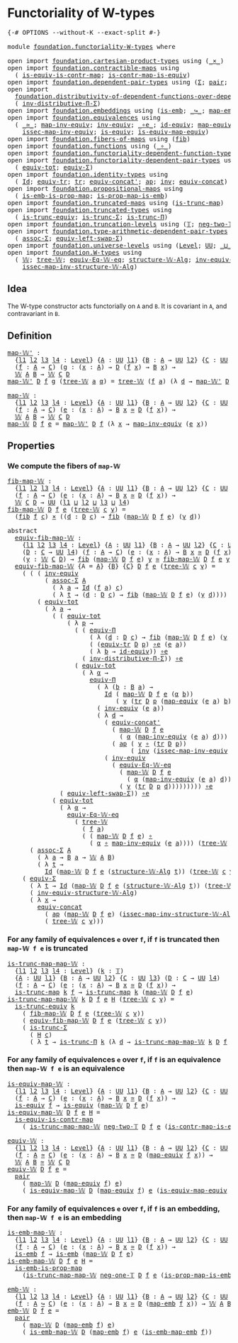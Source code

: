 # Functoriality of W-types

<pre class="Agda"><a id="37" class="Symbol">{-#</a> <a id="41" class="Keyword">OPTIONS</a> <a id="49" class="Pragma">--without-K</a> <a id="61" class="Pragma">--exact-split</a> <a id="75" class="Symbol">#-}</a>

<a id="80" class="Keyword">module</a> <a id="87" href="foundation.functoriality-W-types.html" class="Module">foundation.functoriality-W-types</a> <a id="120" class="Keyword">where</a>

<a id="127" class="Keyword">open</a> <a id="132" class="Keyword">import</a> <a id="139" href="foundation.cartesian-product-types.html" class="Module">foundation.cartesian-product-types</a> <a id="174" class="Keyword">using</a> <a id="180" class="Symbol">(</a><a id="181" href="foundation-core.cartesian-product-types.html#577" class="Function Operator">_×_</a><a id="184" class="Symbol">)</a>
<a id="186" class="Keyword">open</a> <a id="191" class="Keyword">import</a> <a id="198" href="foundation.contractible-maps.html" class="Module">foundation.contractible-maps</a> <a id="227" class="Keyword">using</a>
  <a id="235" class="Symbol">(</a> <a id="237" href="foundation-core.contractible-maps.html#2368" class="Function">is-equiv-is-contr-map</a><a id="258" class="Symbol">;</a> <a id="260" href="foundation-core.contractible-maps.html#3850" class="Function">is-contr-map-is-equiv</a><a id="281" class="Symbol">)</a>
<a id="283" class="Keyword">open</a> <a id="288" class="Keyword">import</a> <a id="295" href="foundation.dependent-pair-types.html" class="Module">foundation.dependent-pair-types</a> <a id="327" class="Keyword">using</a> <a id="333" class="Symbol">(</a><a id="334" href="foundation-core.dependent-pair-types.html#502" class="Record">Σ</a><a id="335" class="Symbol">;</a> <a id="337" href="foundation-core.dependent-pair-types.html#575" class="InductiveConstructor">pair</a><a id="341" class="Symbol">;</a> <a id="343" href="foundation-core.dependent-pair-types.html#592" class="Field">pr1</a><a id="346" class="Symbol">;</a> <a id="348" href="foundation-core.dependent-pair-types.html#604" class="Field">pr2</a><a id="351" class="Symbol">)</a>
<a id="353" class="Keyword">open</a> <a id="358" class="Keyword">import</a>
  <a id="367" href="foundation.distributivity-of-dependent-functions-over-dependent-pairs.html" class="Module">foundation.distributivity-of-dependent-functions-over-dependent-pairs</a> <a id="437" class="Keyword">using</a>
  <a id="445" class="Symbol">(</a> <a id="447" href="foundation.distributivity-of-dependent-functions-over-dependent-pairs.html#5106" class="Function">inv-distributive-Π-Σ</a><a id="467" class="Symbol">)</a>
<a id="469" class="Keyword">open</a> <a id="474" class="Keyword">import</a> <a id="481" href="foundation.embeddings.html" class="Module">foundation.embeddings</a> <a id="503" class="Keyword">using</a> <a id="509" class="Symbol">(</a><a id="510" href="foundation-core.embeddings.html#980" class="Function">is-emb</a><a id="516" class="Symbol">;</a> <a id="518" href="foundation-core.embeddings.html#1062" class="Function Operator">_↪_</a><a id="521" class="Symbol">;</a> <a id="523" href="foundation-core.embeddings.html#1205" class="Function">map-emb</a><a id="530" class="Symbol">;</a> <a id="532" href="foundation-core.embeddings.html#1252" class="Function">is-emb-map-emb</a><a id="546" class="Symbol">)</a>
<a id="548" class="Keyword">open</a> <a id="553" class="Keyword">import</a> <a id="560" href="foundation.equivalences.html" class="Module">foundation.equivalences</a> <a id="584" class="Keyword">using</a>
  <a id="592" class="Symbol">(</a> <a id="594" href="foundation-core.equivalences.html#1607" class="Function Operator">_≃_</a><a id="597" class="Symbol">;</a> <a id="599" href="foundation-core.equivalences.html#5022" class="Function">map-inv-equiv</a><a id="612" class="Symbol">;</a> <a id="614" href="foundation-core.equivalences.html#5707" class="Function">inv-equiv</a><a id="623" class="Symbol">;</a> <a id="625" href="foundation-core.equivalences.html#7843" class="Function Operator">_∘e_</a><a id="629" class="Symbol">;</a> <a id="631" href="foundation-core.equivalences.html#2480" class="Function">id-equiv</a><a id="639" class="Symbol">;</a> <a id="641" href="foundation-core.equivalences.html#1807" class="Function">map-equiv</a><a id="650" class="Symbol">;</a>
    <a id="656" href="foundation-core.equivalences.html#5105" class="Function">issec-map-inv-equiv</a><a id="675" class="Symbol">;</a> <a id="677" href="foundation-core.equivalences.html#1542" class="Function">is-equiv</a><a id="685" class="Symbol">;</a> <a id="687" href="foundation-core.equivalences.html#1862" class="Function">is-equiv-map-equiv</a><a id="705" class="Symbol">)</a>
<a id="707" class="Keyword">open</a> <a id="712" class="Keyword">import</a> <a id="719" href="foundation.fibers-of-maps.html" class="Module">foundation.fibers-of-maps</a> <a id="745" class="Keyword">using</a> <a id="751" class="Symbol">(</a><a id="752" href="foundation-core.fibers-of-maps.html#928" class="Function">fib</a><a id="755" class="Symbol">)</a>
<a id="757" class="Keyword">open</a> <a id="762" class="Keyword">import</a> <a id="769" href="foundation.functions.html" class="Module">foundation.functions</a> <a id="790" class="Keyword">using</a> <a id="796" class="Symbol">(</a><a id="797" href="foundation-core.functions.html#407" class="Function Operator">_∘_</a><a id="800" class="Symbol">)</a>
<a id="802" class="Keyword">open</a> <a id="807" class="Keyword">import</a> <a id="814" href="foundation.functoriality-dependent-function-types.html" class="Module">foundation.functoriality-dependent-function-types</a> <a id="864" class="Keyword">using</a> <a id="870" class="Symbol">(</a><a id="871" href="foundation.functoriality-dependent-function-types.html#6158" class="Function">equiv-Π</a><a id="878" class="Symbol">)</a>
<a id="880" class="Keyword">open</a> <a id="885" class="Keyword">import</a> <a id="892" href="foundation.functoriality-dependent-pair-types.html" class="Module">foundation.functoriality-dependent-pair-types</a> <a id="938" class="Keyword">using</a>
  <a id="946" class="Symbol">(</a> <a id="948" href="foundation-core.functoriality-dependent-pair-types.html#6804" class="Function">equiv-tot</a><a id="957" class="Symbol">;</a> <a id="959" href="foundation-core.functoriality-dependent-pair-types.html#10421" class="Function">equiv-Σ</a><a id="966" class="Symbol">)</a>
<a id="968" class="Keyword">open</a> <a id="973" class="Keyword">import</a> <a id="980" href="foundation.identity-types.html" class="Module">foundation.identity-types</a> <a id="1006" class="Keyword">using</a>
  <a id="1014" class="Symbol">(</a> <a id="1016" href="foundation-core.identity-types.html#641" class="Datatype">Id</a><a id="1018" class="Symbol">;</a> <a id="1020" href="foundation.identity-types.html#3549" class="Function">equiv-tr</a><a id="1028" class="Symbol">;</a> <a id="1030" href="foundation-core.identity-types.html#4584" class="Function">tr</a><a id="1032" class="Symbol">;</a> <a id="1034" href="foundation.identity-types.html#2649" class="Function">equiv-concat&#39;</a><a id="1047" class="Symbol">;</a> <a id="1049" href="foundation-core.identity-types.html#2853" class="Function">ap</a><a id="1051" class="Symbol">;</a> <a id="1053" href="foundation-core.identity-types.html#1552" class="Function">inv</a><a id="1056" class="Symbol">;</a> <a id="1058" href="foundation.identity-types.html#1870" class="Function">equiv-concat</a><a id="1070" class="Symbol">)</a>
<a id="1072" class="Keyword">open</a> <a id="1077" class="Keyword">import</a> <a id="1084" href="foundation.propositional-maps.html" class="Module">foundation.propositional-maps</a> <a id="1114" class="Keyword">using</a>
  <a id="1122" class="Symbol">(</a> <a id="1124" href="foundation-core.propositional-maps.html#1524" class="Function">is-emb-is-prop-map</a><a id="1142" class="Symbol">;</a> <a id="1144" href="foundation-core.propositional-maps.html#1866" class="Function">is-prop-map-is-emb</a><a id="1162" class="Symbol">)</a>
<a id="1164" class="Keyword">open</a> <a id="1169" class="Keyword">import</a> <a id="1176" href="foundation.truncated-maps.html" class="Module">foundation.truncated-maps</a> <a id="1202" class="Keyword">using</a> <a id="1208" class="Symbol">(</a><a id="1209" href="foundation-core.truncated-maps.html#1876" class="Function">is-trunc-map</a><a id="1221" class="Symbol">)</a>
<a id="1223" class="Keyword">open</a> <a id="1228" class="Keyword">import</a> <a id="1235" href="foundation.truncated-types.html" class="Module">foundation.truncated-types</a> <a id="1262" class="Keyword">using</a>
  <a id="1270" class="Symbol">(</a> <a id="1272" href="foundation-core.truncated-types.html#4146" class="Function">is-trunc-equiv</a><a id="1286" class="Symbol">;</a> <a id="1288" href="foundation-core.truncated-types.html#5519" class="Function">is-trunc-Σ</a><a id="1298" class="Symbol">;</a> <a id="1300" href="foundation.truncated-types.html#1411" class="Function">is-trunc-Π</a><a id="1310" class="Symbol">)</a>
<a id="1312" class="Keyword">open</a> <a id="1317" class="Keyword">import</a> <a id="1324" href="foundation.truncation-levels.html" class="Module">foundation.truncation-levels</a> <a id="1353" class="Keyword">using</a> <a id="1359" class="Symbol">(</a><a id="1360" href="foundation-core.truncation-levels.html#382" class="Datatype">𝕋</a><a id="1361" class="Symbol">;</a> <a id="1363" href="foundation-core.truncation-levels.html#403" class="InductiveConstructor">neg-two-𝕋</a><a id="1372" class="Symbol">;</a> <a id="1374" href="foundation-core.truncation-levels.html#435" class="Function">neg-one-𝕋</a><a id="1383" class="Symbol">)</a>
<a id="1385" class="Keyword">open</a> <a id="1390" class="Keyword">import</a> <a id="1397" href="foundation.type-arithmetic-dependent-pair-types.html" class="Module">foundation.type-arithmetic-dependent-pair-types</a> <a id="1445" class="Keyword">using</a>
  <a id="1453" class="Symbol">(</a> <a id="1455" href="foundation-core.type-arithmetic-dependent-pair-types.html#5662" class="Function">assoc-Σ</a><a id="1462" class="Symbol">;</a> <a id="1464" href="foundation-core.type-arithmetic-dependent-pair-types.html#10226" class="Function">equiv-left-swap-Σ</a><a id="1481" class="Symbol">)</a>
<a id="1483" class="Keyword">open</a> <a id="1488" class="Keyword">import</a> <a id="1495" href="foundation.universe-levels.html" class="Module">foundation.universe-levels</a> <a id="1522" class="Keyword">using</a> <a id="1528" class="Symbol">(</a><a id="1529" href="Agda.Primitive.html#597" class="Postulate">Level</a><a id="1534" class="Symbol">;</a> <a id="1536" href="foundation-core.universe-levels.html#222" class="Primitive">UU</a><a id="1538" class="Symbol">;</a> <a id="1540" href="Agda.Primitive.html#810" class="Primitive Operator">_⊔_</a><a id="1543" class="Symbol">)</a>
<a id="1545" class="Keyword">open</a> <a id="1550" class="Keyword">import</a> <a id="1557" href="foundation.W-types.html" class="Module">foundation.W-types</a> <a id="1576" class="Keyword">using</a>
  <a id="1584" class="Symbol">(</a> <a id="1586" href="foundation.W-types.html#2315" class="Datatype">𝕎</a><a id="1587" class="Symbol">;</a> <a id="1589" href="foundation.W-types.html#2384" class="InductiveConstructor">tree-𝕎</a><a id="1595" class="Symbol">;</a> <a id="1597" href="foundation.W-types.html#5106" class="Function">equiv-Eq-𝕎-eq</a><a id="1610" class="Symbol">;</a> <a id="1612" href="foundation.W-types.html#5904" class="Function">structure-𝕎-Alg</a><a id="1627" class="Symbol">;</a> <a id="1629" href="foundation.W-types.html#7509" class="Function">inv-equiv-structure-𝕎-Alg</a><a id="1654" class="Symbol">;</a>
    <a id="1660" href="foundation.W-types.html#6382" class="Function">issec-map-inv-structure-𝕎-Alg</a><a id="1689" class="Symbol">)</a>
</pre>
## Idea

The W-type constructor acts functorially on `A` and `B`. It is covariant in `A`, and contravariant in `B`.

## Definition

<pre class="Agda"><a id="map-𝕎&#39;"></a><a id="1836" href="foundation.functoriality-W-types.html#1836" class="Function">map-𝕎&#39;</a> <a id="1843" class="Symbol">:</a>
  <a id="1847" class="Symbol">{</a><a id="1848" href="foundation.functoriality-W-types.html#1848" class="Bound">l1</a> <a id="1851" href="foundation.functoriality-W-types.html#1851" class="Bound">l2</a> <a id="1854" href="foundation.functoriality-W-types.html#1854" class="Bound">l3</a> <a id="1857" href="foundation.functoriality-W-types.html#1857" class="Bound">l4</a> <a id="1860" class="Symbol">:</a> <a id="1862" href="Agda.Primitive.html#597" class="Postulate">Level</a><a id="1867" class="Symbol">}</a> <a id="1869" class="Symbol">{</a><a id="1870" href="foundation.functoriality-W-types.html#1870" class="Bound">A</a> <a id="1872" class="Symbol">:</a> <a id="1874" href="foundation-core.universe-levels.html#222" class="Primitive">UU</a> <a id="1877" href="foundation.functoriality-W-types.html#1848" class="Bound">l1</a><a id="1879" class="Symbol">}</a> <a id="1881" class="Symbol">{</a><a id="1882" href="foundation.functoriality-W-types.html#1882" class="Bound">B</a> <a id="1884" class="Symbol">:</a> <a id="1886" href="foundation.functoriality-W-types.html#1870" class="Bound">A</a> <a id="1888" class="Symbol">→</a> <a id="1890" href="foundation-core.universe-levels.html#222" class="Primitive">UU</a> <a id="1893" href="foundation.functoriality-W-types.html#1851" class="Bound">l2</a><a id="1895" class="Symbol">}</a> <a id="1897" class="Symbol">{</a><a id="1898" href="foundation.functoriality-W-types.html#1898" class="Bound">C</a> <a id="1900" class="Symbol">:</a> <a id="1902" href="foundation-core.universe-levels.html#222" class="Primitive">UU</a> <a id="1905" href="foundation.functoriality-W-types.html#1854" class="Bound">l3</a><a id="1907" class="Symbol">}</a> <a id="1909" class="Symbol">(</a><a id="1910" href="foundation.functoriality-W-types.html#1910" class="Bound">D</a> <a id="1912" class="Symbol">:</a> <a id="1914" href="foundation.functoriality-W-types.html#1898" class="Bound">C</a> <a id="1916" class="Symbol">→</a> <a id="1918" href="foundation-core.universe-levels.html#222" class="Primitive">UU</a> <a id="1921" href="foundation.functoriality-W-types.html#1857" class="Bound">l4</a><a id="1923" class="Symbol">)</a>
  <a id="1927" class="Symbol">(</a><a id="1928" href="foundation.functoriality-W-types.html#1928" class="Bound">f</a> <a id="1930" class="Symbol">:</a> <a id="1932" href="foundation.functoriality-W-types.html#1870" class="Bound">A</a> <a id="1934" class="Symbol">→</a> <a id="1936" href="foundation.functoriality-W-types.html#1898" class="Bound">C</a><a id="1937" class="Symbol">)</a> <a id="1939" class="Symbol">(</a><a id="1940" href="foundation.functoriality-W-types.html#1940" class="Bound">g</a> <a id="1942" class="Symbol">:</a> <a id="1944" class="Symbol">(</a><a id="1945" href="foundation.functoriality-W-types.html#1945" class="Bound">x</a> <a id="1947" class="Symbol">:</a> <a id="1949" href="foundation.functoriality-W-types.html#1870" class="Bound">A</a><a id="1950" class="Symbol">)</a> <a id="1952" class="Symbol">→</a> <a id="1954" href="foundation.functoriality-W-types.html#1910" class="Bound">D</a> <a id="1956" class="Symbol">(</a><a id="1957" href="foundation.functoriality-W-types.html#1928" class="Bound">f</a> <a id="1959" href="foundation.functoriality-W-types.html#1945" class="Bound">x</a><a id="1960" class="Symbol">)</a> <a id="1962" class="Symbol">→</a> <a id="1964" href="foundation.functoriality-W-types.html#1882" class="Bound">B</a> <a id="1966" href="foundation.functoriality-W-types.html#1945" class="Bound">x</a><a id="1967" class="Symbol">)</a> <a id="1969" class="Symbol">→</a>
  <a id="1973" href="foundation.W-types.html#2315" class="Datatype">𝕎</a> <a id="1975" href="foundation.functoriality-W-types.html#1870" class="Bound">A</a> <a id="1977" href="foundation.functoriality-W-types.html#1882" class="Bound">B</a> <a id="1979" class="Symbol">→</a> <a id="1981" href="foundation.W-types.html#2315" class="Datatype">𝕎</a> <a id="1983" href="foundation.functoriality-W-types.html#1898" class="Bound">C</a> <a id="1985" href="foundation.functoriality-W-types.html#1910" class="Bound">D</a>
<a id="1987" href="foundation.functoriality-W-types.html#1836" class="Function">map-𝕎&#39;</a> <a id="1994" href="foundation.functoriality-W-types.html#1994" class="Bound">D</a> <a id="1996" href="foundation.functoriality-W-types.html#1996" class="Bound">f</a> <a id="1998" href="foundation.functoriality-W-types.html#1998" class="Bound">g</a> <a id="2000" class="Symbol">(</a><a id="2001" href="foundation.W-types.html#2384" class="InductiveConstructor">tree-𝕎</a> <a id="2008" href="foundation.functoriality-W-types.html#2008" class="Bound">a</a> <a id="2010" href="foundation.functoriality-W-types.html#2010" class="Bound">α</a><a id="2011" class="Symbol">)</a> <a id="2013" class="Symbol">=</a> <a id="2015" href="foundation.W-types.html#2384" class="InductiveConstructor">tree-𝕎</a> <a id="2022" class="Symbol">(</a><a id="2023" href="foundation.functoriality-W-types.html#1996" class="Bound">f</a> <a id="2025" href="foundation.functoriality-W-types.html#2008" class="Bound">a</a><a id="2026" class="Symbol">)</a> <a id="2028" class="Symbol">(λ</a> <a id="2031" href="foundation.functoriality-W-types.html#2031" class="Bound">d</a> <a id="2033" class="Symbol">→</a> <a id="2035" href="foundation.functoriality-W-types.html#1836" class="Function">map-𝕎&#39;</a> <a id="2042" href="foundation.functoriality-W-types.html#1994" class="Bound">D</a> <a id="2044" href="foundation.functoriality-W-types.html#1996" class="Bound">f</a> <a id="2046" href="foundation.functoriality-W-types.html#1998" class="Bound">g</a> <a id="2048" class="Symbol">(</a><a id="2049" href="foundation.functoriality-W-types.html#2010" class="Bound">α</a> <a id="2051" class="Symbol">(</a><a id="2052" href="foundation.functoriality-W-types.html#1998" class="Bound">g</a> <a id="2054" href="foundation.functoriality-W-types.html#2008" class="Bound">a</a> <a id="2056" href="foundation.functoriality-W-types.html#2031" class="Bound">d</a><a id="2057" class="Symbol">)))</a>

<a id="map-𝕎"></a><a id="2062" href="foundation.functoriality-W-types.html#2062" class="Function">map-𝕎</a> <a id="2068" class="Symbol">:</a>
  <a id="2072" class="Symbol">{</a><a id="2073" href="foundation.functoriality-W-types.html#2073" class="Bound">l1</a> <a id="2076" href="foundation.functoriality-W-types.html#2076" class="Bound">l2</a> <a id="2079" href="foundation.functoriality-W-types.html#2079" class="Bound">l3</a> <a id="2082" href="foundation.functoriality-W-types.html#2082" class="Bound">l4</a> <a id="2085" class="Symbol">:</a> <a id="2087" href="Agda.Primitive.html#597" class="Postulate">Level</a><a id="2092" class="Symbol">}</a> <a id="2094" class="Symbol">{</a><a id="2095" href="foundation.functoriality-W-types.html#2095" class="Bound">A</a> <a id="2097" class="Symbol">:</a> <a id="2099" href="foundation-core.universe-levels.html#222" class="Primitive">UU</a> <a id="2102" href="foundation.functoriality-W-types.html#2073" class="Bound">l1</a><a id="2104" class="Symbol">}</a> <a id="2106" class="Symbol">{</a><a id="2107" href="foundation.functoriality-W-types.html#2107" class="Bound">B</a> <a id="2109" class="Symbol">:</a> <a id="2111" href="foundation.functoriality-W-types.html#2095" class="Bound">A</a> <a id="2113" class="Symbol">→</a> <a id="2115" href="foundation-core.universe-levels.html#222" class="Primitive">UU</a> <a id="2118" href="foundation.functoriality-W-types.html#2076" class="Bound">l2</a><a id="2120" class="Symbol">}</a> <a id="2122" class="Symbol">{</a><a id="2123" href="foundation.functoriality-W-types.html#2123" class="Bound">C</a> <a id="2125" class="Symbol">:</a> <a id="2127" href="foundation-core.universe-levels.html#222" class="Primitive">UU</a> <a id="2130" href="foundation.functoriality-W-types.html#2079" class="Bound">l3</a><a id="2132" class="Symbol">}</a> <a id="2134" class="Symbol">(</a><a id="2135" href="foundation.functoriality-W-types.html#2135" class="Bound">D</a> <a id="2137" class="Symbol">:</a> <a id="2139" href="foundation.functoriality-W-types.html#2123" class="Bound">C</a> <a id="2141" class="Symbol">→</a> <a id="2143" href="foundation-core.universe-levels.html#222" class="Primitive">UU</a> <a id="2146" href="foundation.functoriality-W-types.html#2082" class="Bound">l4</a><a id="2148" class="Symbol">)</a>
  <a id="2152" class="Symbol">(</a><a id="2153" href="foundation.functoriality-W-types.html#2153" class="Bound">f</a> <a id="2155" class="Symbol">:</a> <a id="2157" href="foundation.functoriality-W-types.html#2095" class="Bound">A</a> <a id="2159" class="Symbol">→</a> <a id="2161" href="foundation.functoriality-W-types.html#2123" class="Bound">C</a><a id="2162" class="Symbol">)</a> <a id="2164" class="Symbol">(</a><a id="2165" href="foundation.functoriality-W-types.html#2165" class="Bound">e</a> <a id="2167" class="Symbol">:</a> <a id="2169" class="Symbol">(</a><a id="2170" href="foundation.functoriality-W-types.html#2170" class="Bound">x</a> <a id="2172" class="Symbol">:</a> <a id="2174" href="foundation.functoriality-W-types.html#2095" class="Bound">A</a><a id="2175" class="Symbol">)</a> <a id="2177" class="Symbol">→</a> <a id="2179" href="foundation.functoriality-W-types.html#2107" class="Bound">B</a> <a id="2181" href="foundation.functoriality-W-types.html#2170" class="Bound">x</a> <a id="2183" href="foundation-core.equivalences.html#1607" class="Function Operator">≃</a> <a id="2185" href="foundation.functoriality-W-types.html#2135" class="Bound">D</a> <a id="2187" class="Symbol">(</a><a id="2188" href="foundation.functoriality-W-types.html#2153" class="Bound">f</a> <a id="2190" href="foundation.functoriality-W-types.html#2170" class="Bound">x</a><a id="2191" class="Symbol">))</a> <a id="2194" class="Symbol">→</a>
  <a id="2198" href="foundation.W-types.html#2315" class="Datatype">𝕎</a> <a id="2200" href="foundation.functoriality-W-types.html#2095" class="Bound">A</a> <a id="2202" href="foundation.functoriality-W-types.html#2107" class="Bound">B</a> <a id="2204" class="Symbol">→</a> <a id="2206" href="foundation.W-types.html#2315" class="Datatype">𝕎</a> <a id="2208" href="foundation.functoriality-W-types.html#2123" class="Bound">C</a> <a id="2210" href="foundation.functoriality-W-types.html#2135" class="Bound">D</a>
<a id="2212" href="foundation.functoriality-W-types.html#2062" class="Function">map-𝕎</a> <a id="2218" href="foundation.functoriality-W-types.html#2218" class="Bound">D</a> <a id="2220" href="foundation.functoriality-W-types.html#2220" class="Bound">f</a> <a id="2222" href="foundation.functoriality-W-types.html#2222" class="Bound">e</a> <a id="2224" class="Symbol">=</a> <a id="2226" href="foundation.functoriality-W-types.html#1836" class="Function">map-𝕎&#39;</a> <a id="2233" href="foundation.functoriality-W-types.html#2218" class="Bound">D</a> <a id="2235" href="foundation.functoriality-W-types.html#2220" class="Bound">f</a> <a id="2237" class="Symbol">(λ</a> <a id="2240" href="foundation.functoriality-W-types.html#2240" class="Bound">x</a> <a id="2242" class="Symbol">→</a> <a id="2244" href="foundation-core.equivalences.html#5022" class="Function">map-inv-equiv</a> <a id="2258" class="Symbol">(</a><a id="2259" href="foundation.functoriality-W-types.html#2222" class="Bound">e</a> <a id="2261" href="foundation.functoriality-W-types.html#2240" class="Bound">x</a><a id="2262" class="Symbol">))</a>
</pre>
## Properties

### We compute the fibers of `map-𝕎`

<pre class="Agda"><a id="fib-map-𝕎"></a><a id="2331" href="foundation.functoriality-W-types.html#2331" class="Function">fib-map-𝕎</a> <a id="2341" class="Symbol">:</a>
  <a id="2345" class="Symbol">{</a><a id="2346" href="foundation.functoriality-W-types.html#2346" class="Bound">l1</a> <a id="2349" href="foundation.functoriality-W-types.html#2349" class="Bound">l2</a> <a id="2352" href="foundation.functoriality-W-types.html#2352" class="Bound">l3</a> <a id="2355" href="foundation.functoriality-W-types.html#2355" class="Bound">l4</a> <a id="2358" class="Symbol">:</a> <a id="2360" href="Agda.Primitive.html#597" class="Postulate">Level</a><a id="2365" class="Symbol">}</a> <a id="2367" class="Symbol">{</a><a id="2368" href="foundation.functoriality-W-types.html#2368" class="Bound">A</a> <a id="2370" class="Symbol">:</a> <a id="2372" href="foundation-core.universe-levels.html#222" class="Primitive">UU</a> <a id="2375" href="foundation.functoriality-W-types.html#2346" class="Bound">l1</a><a id="2377" class="Symbol">}</a> <a id="2379" class="Symbol">{</a><a id="2380" href="foundation.functoriality-W-types.html#2380" class="Bound">B</a> <a id="2382" class="Symbol">:</a> <a id="2384" href="foundation.functoriality-W-types.html#2368" class="Bound">A</a> <a id="2386" class="Symbol">→</a> <a id="2388" href="foundation-core.universe-levels.html#222" class="Primitive">UU</a> <a id="2391" href="foundation.functoriality-W-types.html#2349" class="Bound">l2</a><a id="2393" class="Symbol">}</a> <a id="2395" class="Symbol">{</a><a id="2396" href="foundation.functoriality-W-types.html#2396" class="Bound">C</a> <a id="2398" class="Symbol">:</a> <a id="2400" href="foundation-core.universe-levels.html#222" class="Primitive">UU</a> <a id="2403" href="foundation.functoriality-W-types.html#2352" class="Bound">l3</a><a id="2405" class="Symbol">}</a> <a id="2407" class="Symbol">(</a><a id="2408" href="foundation.functoriality-W-types.html#2408" class="Bound">D</a> <a id="2410" class="Symbol">:</a> <a id="2412" href="foundation.functoriality-W-types.html#2396" class="Bound">C</a> <a id="2414" class="Symbol">→</a> <a id="2416" href="foundation-core.universe-levels.html#222" class="Primitive">UU</a> <a id="2419" href="foundation.functoriality-W-types.html#2355" class="Bound">l4</a><a id="2421" class="Symbol">)</a>
  <a id="2425" class="Symbol">(</a><a id="2426" href="foundation.functoriality-W-types.html#2426" class="Bound">f</a> <a id="2428" class="Symbol">:</a> <a id="2430" href="foundation.functoriality-W-types.html#2368" class="Bound">A</a> <a id="2432" class="Symbol">→</a> <a id="2434" href="foundation.functoriality-W-types.html#2396" class="Bound">C</a><a id="2435" class="Symbol">)</a> <a id="2437" class="Symbol">(</a><a id="2438" href="foundation.functoriality-W-types.html#2438" class="Bound">e</a> <a id="2440" class="Symbol">:</a> <a id="2442" class="Symbol">(</a><a id="2443" href="foundation.functoriality-W-types.html#2443" class="Bound">x</a> <a id="2445" class="Symbol">:</a> <a id="2447" href="foundation.functoriality-W-types.html#2368" class="Bound">A</a><a id="2448" class="Symbol">)</a> <a id="2450" class="Symbol">→</a> <a id="2452" href="foundation.functoriality-W-types.html#2380" class="Bound">B</a> <a id="2454" href="foundation.functoriality-W-types.html#2443" class="Bound">x</a> <a id="2456" href="foundation-core.equivalences.html#1607" class="Function Operator">≃</a> <a id="2458" href="foundation.functoriality-W-types.html#2408" class="Bound">D</a> <a id="2460" class="Symbol">(</a><a id="2461" href="foundation.functoriality-W-types.html#2426" class="Bound">f</a> <a id="2463" href="foundation.functoriality-W-types.html#2443" class="Bound">x</a><a id="2464" class="Symbol">))</a> <a id="2467" class="Symbol">→</a>
  <a id="2471" href="foundation.W-types.html#2315" class="Datatype">𝕎</a> <a id="2473" href="foundation.functoriality-W-types.html#2396" class="Bound">C</a> <a id="2475" href="foundation.functoriality-W-types.html#2408" class="Bound">D</a> <a id="2477" class="Symbol">→</a> <a id="2479" href="foundation-core.universe-levels.html#222" class="Primitive">UU</a> <a id="2482" class="Symbol">(</a><a id="2483" href="foundation.functoriality-W-types.html#2346" class="Bound">l1</a> <a id="2486" href="Agda.Primitive.html#810" class="Primitive Operator">⊔</a> <a id="2488" href="foundation.functoriality-W-types.html#2349" class="Bound">l2</a> <a id="2491" href="Agda.Primitive.html#810" class="Primitive Operator">⊔</a> <a id="2493" href="foundation.functoriality-W-types.html#2352" class="Bound">l3</a> <a id="2496" href="Agda.Primitive.html#810" class="Primitive Operator">⊔</a> <a id="2498" href="foundation.functoriality-W-types.html#2355" class="Bound">l4</a><a id="2500" class="Symbol">)</a>
<a id="2502" href="foundation.functoriality-W-types.html#2331" class="Function">fib-map-𝕎</a> <a id="2512" href="foundation.functoriality-W-types.html#2512" class="Bound">D</a> <a id="2514" href="foundation.functoriality-W-types.html#2514" class="Bound">f</a> <a id="2516" href="foundation.functoriality-W-types.html#2516" class="Bound">e</a> <a id="2518" class="Symbol">(</a><a id="2519" href="foundation.W-types.html#2384" class="InductiveConstructor">tree-𝕎</a> <a id="2526" href="foundation.functoriality-W-types.html#2526" class="Bound">c</a> <a id="2528" href="foundation.functoriality-W-types.html#2528" class="Bound">γ</a><a id="2529" class="Symbol">)</a> <a id="2531" class="Symbol">=</a>
  <a id="2535" class="Symbol">(</a><a id="2536" href="foundation-core.fibers-of-maps.html#928" class="Function">fib</a> <a id="2540" href="foundation.functoriality-W-types.html#2514" class="Bound">f</a> <a id="2542" href="foundation.functoriality-W-types.html#2526" class="Bound">c</a><a id="2543" class="Symbol">)</a> <a id="2545" href="foundation-core.cartesian-product-types.html#577" class="Function Operator">×</a> <a id="2547" class="Symbol">((</a><a id="2549" href="foundation.functoriality-W-types.html#2549" class="Bound">d</a> <a id="2551" class="Symbol">:</a> <a id="2553" href="foundation.functoriality-W-types.html#2512" class="Bound">D</a> <a id="2555" href="foundation.functoriality-W-types.html#2526" class="Bound">c</a><a id="2556" class="Symbol">)</a> <a id="2558" class="Symbol">→</a> <a id="2560" href="foundation-core.fibers-of-maps.html#928" class="Function">fib</a> <a id="2564" class="Symbol">(</a><a id="2565" href="foundation.functoriality-W-types.html#2062" class="Function">map-𝕎</a> <a id="2571" href="foundation.functoriality-W-types.html#2512" class="Bound">D</a> <a id="2573" href="foundation.functoriality-W-types.html#2514" class="Bound">f</a> <a id="2575" href="foundation.functoriality-W-types.html#2516" class="Bound">e</a><a id="2576" class="Symbol">)</a> <a id="2578" class="Symbol">(</a><a id="2579" href="foundation.functoriality-W-types.html#2528" class="Bound">γ</a> <a id="2581" href="foundation.functoriality-W-types.html#2549" class="Bound">d</a><a id="2582" class="Symbol">))</a>

<a id="2586" class="Keyword">abstract</a>
  <a id="equiv-fib-map-𝕎"></a><a id="2597" href="foundation.functoriality-W-types.html#2597" class="Function">equiv-fib-map-𝕎</a> <a id="2613" class="Symbol">:</a>
    <a id="2619" class="Symbol">{</a><a id="2620" href="foundation.functoriality-W-types.html#2620" class="Bound">l1</a> <a id="2623" href="foundation.functoriality-W-types.html#2623" class="Bound">l2</a> <a id="2626" href="foundation.functoriality-W-types.html#2626" class="Bound">l3</a> <a id="2629" href="foundation.functoriality-W-types.html#2629" class="Bound">l4</a> <a id="2632" class="Symbol">:</a> <a id="2634" href="Agda.Primitive.html#597" class="Postulate">Level</a><a id="2639" class="Symbol">}</a> <a id="2641" class="Symbol">{</a><a id="2642" href="foundation.functoriality-W-types.html#2642" class="Bound">A</a> <a id="2644" class="Symbol">:</a> <a id="2646" href="foundation-core.universe-levels.html#222" class="Primitive">UU</a> <a id="2649" href="foundation.functoriality-W-types.html#2620" class="Bound">l1</a><a id="2651" class="Symbol">}</a> <a id="2653" class="Symbol">{</a><a id="2654" href="foundation.functoriality-W-types.html#2654" class="Bound">B</a> <a id="2656" class="Symbol">:</a> <a id="2658" href="foundation.functoriality-W-types.html#2642" class="Bound">A</a> <a id="2660" class="Symbol">→</a> <a id="2662" href="foundation-core.universe-levels.html#222" class="Primitive">UU</a> <a id="2665" href="foundation.functoriality-W-types.html#2623" class="Bound">l2</a><a id="2667" class="Symbol">}</a> <a id="2669" class="Symbol">{</a><a id="2670" href="foundation.functoriality-W-types.html#2670" class="Bound">C</a> <a id="2672" class="Symbol">:</a> <a id="2674" href="foundation-core.universe-levels.html#222" class="Primitive">UU</a> <a id="2677" href="foundation.functoriality-W-types.html#2626" class="Bound">l3</a><a id="2679" class="Symbol">}</a>
    <a id="2685" class="Symbol">(</a><a id="2686" href="foundation.functoriality-W-types.html#2686" class="Bound">D</a> <a id="2688" class="Symbol">:</a> <a id="2690" href="foundation.functoriality-W-types.html#2670" class="Bound">C</a> <a id="2692" class="Symbol">→</a> <a id="2694" href="foundation-core.universe-levels.html#222" class="Primitive">UU</a> <a id="2697" href="foundation.functoriality-W-types.html#2629" class="Bound">l4</a><a id="2699" class="Symbol">)</a> <a id="2701" class="Symbol">(</a><a id="2702" href="foundation.functoriality-W-types.html#2702" class="Bound">f</a> <a id="2704" class="Symbol">:</a> <a id="2706" href="foundation.functoriality-W-types.html#2642" class="Bound">A</a> <a id="2708" class="Symbol">→</a> <a id="2710" href="foundation.functoriality-W-types.html#2670" class="Bound">C</a><a id="2711" class="Symbol">)</a> <a id="2713" class="Symbol">(</a><a id="2714" href="foundation.functoriality-W-types.html#2714" class="Bound">e</a> <a id="2716" class="Symbol">:</a> <a id="2718" class="Symbol">(</a><a id="2719" href="foundation.functoriality-W-types.html#2719" class="Bound">x</a> <a id="2721" class="Symbol">:</a> <a id="2723" href="foundation.functoriality-W-types.html#2642" class="Bound">A</a><a id="2724" class="Symbol">)</a> <a id="2726" class="Symbol">→</a> <a id="2728" href="foundation.functoriality-W-types.html#2654" class="Bound">B</a> <a id="2730" href="foundation.functoriality-W-types.html#2719" class="Bound">x</a> <a id="2732" href="foundation-core.equivalences.html#1607" class="Function Operator">≃</a> <a id="2734" href="foundation.functoriality-W-types.html#2686" class="Bound">D</a> <a id="2736" class="Symbol">(</a><a id="2737" href="foundation.functoriality-W-types.html#2702" class="Bound">f</a> <a id="2739" href="foundation.functoriality-W-types.html#2719" class="Bound">x</a><a id="2740" class="Symbol">))</a> <a id="2743" class="Symbol">→</a>
    <a id="2749" class="Symbol">(</a><a id="2750" href="foundation.functoriality-W-types.html#2750" class="Bound">y</a> <a id="2752" class="Symbol">:</a> <a id="2754" href="foundation.W-types.html#2315" class="Datatype">𝕎</a> <a id="2756" href="foundation.functoriality-W-types.html#2670" class="Bound">C</a> <a id="2758" href="foundation.functoriality-W-types.html#2686" class="Bound">D</a><a id="2759" class="Symbol">)</a> <a id="2761" class="Symbol">→</a> <a id="2763" href="foundation-core.fibers-of-maps.html#928" class="Function">fib</a> <a id="2767" class="Symbol">(</a><a id="2768" href="foundation.functoriality-W-types.html#2062" class="Function">map-𝕎</a> <a id="2774" href="foundation.functoriality-W-types.html#2686" class="Bound">D</a> <a id="2776" href="foundation.functoriality-W-types.html#2702" class="Bound">f</a> <a id="2778" href="foundation.functoriality-W-types.html#2714" class="Bound">e</a><a id="2779" class="Symbol">)</a> <a id="2781" href="foundation.functoriality-W-types.html#2750" class="Bound">y</a> <a id="2783" href="foundation-core.equivalences.html#1607" class="Function Operator">≃</a> <a id="2785" href="foundation.functoriality-W-types.html#2331" class="Function">fib-map-𝕎</a> <a id="2795" href="foundation.functoriality-W-types.html#2686" class="Bound">D</a> <a id="2797" href="foundation.functoriality-W-types.html#2702" class="Bound">f</a> <a id="2799" href="foundation.functoriality-W-types.html#2714" class="Bound">e</a> <a id="2801" href="foundation.functoriality-W-types.html#2750" class="Bound">y</a>
  <a id="2805" href="foundation.functoriality-W-types.html#2597" class="Function">equiv-fib-map-𝕎</a> <a id="2821" class="Symbol">{</a><a id="2822" class="Argument">A</a> <a id="2824" class="Symbol">=</a> <a id="2826" href="foundation.functoriality-W-types.html#2826" class="Bound">A</a><a id="2827" class="Symbol">}</a> <a id="2829" class="Symbol">{</a><a id="2830" href="foundation.functoriality-W-types.html#2830" class="Bound">B</a><a id="2831" class="Symbol">}</a> <a id="2833" class="Symbol">{</a><a id="2834" href="foundation.functoriality-W-types.html#2834" class="Bound">C</a><a id="2835" class="Symbol">}</a> <a id="2837" href="foundation.functoriality-W-types.html#2837" class="Bound">D</a> <a id="2839" href="foundation.functoriality-W-types.html#2839" class="Bound">f</a> <a id="2841" href="foundation.functoriality-W-types.html#2841" class="Bound">e</a> <a id="2843" class="Symbol">(</a><a id="2844" href="foundation.W-types.html#2384" class="InductiveConstructor">tree-𝕎</a> <a id="2851" href="foundation.functoriality-W-types.html#2851" class="Bound">c</a> <a id="2853" href="foundation.functoriality-W-types.html#2853" class="Bound">γ</a><a id="2854" class="Symbol">)</a> <a id="2856" class="Symbol">=</a>
    <a id="2862" class="Symbol">(</a> <a id="2864" class="Symbol">(</a> <a id="2866" class="Symbol">(</a> <a id="2868" href="foundation-core.equivalences.html#5707" class="Function">inv-equiv</a>
          <a id="2888" class="Symbol">(</a> <a id="2890" href="foundation-core.type-arithmetic-dependent-pair-types.html#5662" class="Function">assoc-Σ</a> <a id="2898" href="foundation.functoriality-W-types.html#2826" class="Bound">A</a>
            <a id="2912" class="Symbol">(</a> <a id="2914" class="Symbol">λ</a> <a id="2916" href="foundation.functoriality-W-types.html#2916" class="Bound">a</a> <a id="2918" class="Symbol">→</a> <a id="2920" href="foundation-core.identity-types.html#641" class="Datatype">Id</a> <a id="2923" class="Symbol">(</a><a id="2924" href="foundation.functoriality-W-types.html#2839" class="Bound">f</a> <a id="2926" href="foundation.functoriality-W-types.html#2916" class="Bound">a</a><a id="2927" class="Symbol">)</a> <a id="2929" href="foundation.functoriality-W-types.html#2851" class="Bound">c</a><a id="2930" class="Symbol">)</a>
            <a id="2944" class="Symbol">(</a> <a id="2946" class="Symbol">λ</a> <a id="2948" href="foundation.functoriality-W-types.html#2948" class="Bound">t</a> <a id="2950" class="Symbol">→</a> <a id="2952" class="Symbol">(</a><a id="2953" href="foundation.functoriality-W-types.html#2953" class="Bound">d</a> <a id="2955" class="Symbol">:</a> <a id="2957" href="foundation.functoriality-W-types.html#2837" class="Bound">D</a> <a id="2959" href="foundation.functoriality-W-types.html#2851" class="Bound">c</a><a id="2960" class="Symbol">)</a> <a id="2962" class="Symbol">→</a> <a id="2964" href="foundation-core.fibers-of-maps.html#928" class="Function">fib</a> <a id="2968" class="Symbol">(</a><a id="2969" href="foundation.functoriality-W-types.html#2062" class="Function">map-𝕎</a> <a id="2975" href="foundation.functoriality-W-types.html#2837" class="Bound">D</a> <a id="2977" href="foundation.functoriality-W-types.html#2839" class="Bound">f</a> <a id="2979" href="foundation.functoriality-W-types.html#2841" class="Bound">e</a><a id="2980" class="Symbol">)</a> <a id="2982" class="Symbol">(</a><a id="2983" href="foundation.functoriality-W-types.html#2853" class="Bound">γ</a> <a id="2985" href="foundation.functoriality-W-types.html#2953" class="Bound">d</a><a id="2986" class="Symbol">))))</a> <a id="2991" href="foundation-core.equivalences.html#7843" class="Function Operator">∘e</a>
        <a id="3002" class="Symbol">(</a> <a id="3004" href="foundation-core.functoriality-dependent-pair-types.html#6804" class="Function">equiv-tot</a>
          <a id="3024" class="Symbol">(</a> <a id="3026" class="Symbol">λ</a> <a id="3028" href="foundation.functoriality-W-types.html#3028" class="Bound">a</a> <a id="3030" class="Symbol">→</a>
            <a id="3044" class="Symbol">(</a> <a id="3046" class="Symbol">(</a> <a id="3048" href="foundation-core.functoriality-dependent-pair-types.html#6804" class="Function">equiv-tot</a>
                <a id="3074" class="Symbol">(</a> <a id="3076" class="Symbol">λ</a> <a id="3078" href="foundation.functoriality-W-types.html#3078" class="Bound">p</a> <a id="3080" class="Symbol">→</a>
                  <a id="3100" class="Symbol">(</a> <a id="3102" class="Symbol">(</a> <a id="3104" href="foundation.functoriality-dependent-function-types.html#6158" class="Function">equiv-Π</a>
                      <a id="3134" class="Symbol">(</a> <a id="3136" class="Symbol">λ</a> <a id="3138" class="Symbol">(</a><a id="3139" href="foundation.functoriality-W-types.html#3139" class="Bound">d</a> <a id="3141" class="Symbol">:</a> <a id="3143" href="foundation.functoriality-W-types.html#2837" class="Bound">D</a> <a id="3145" href="foundation.functoriality-W-types.html#2851" class="Bound">c</a><a id="3146" class="Symbol">)</a> <a id="3148" class="Symbol">→</a> <a id="3150" href="foundation-core.fibers-of-maps.html#928" class="Function">fib</a> <a id="3154" class="Symbol">(</a><a id="3155" href="foundation.functoriality-W-types.html#2062" class="Function">map-𝕎</a> <a id="3161" href="foundation.functoriality-W-types.html#2837" class="Bound">D</a> <a id="3163" href="foundation.functoriality-W-types.html#2839" class="Bound">f</a> <a id="3165" href="foundation.functoriality-W-types.html#2841" class="Bound">e</a><a id="3166" class="Symbol">)</a> <a id="3168" class="Symbol">(</a><a id="3169" href="foundation.functoriality-W-types.html#2853" class="Bound">γ</a> <a id="3171" href="foundation.functoriality-W-types.html#3139" class="Bound">d</a><a id="3172" class="Symbol">))</a>
                      <a id="3197" class="Symbol">(</a> <a id="3199" class="Symbol">(</a><a id="3200" href="foundation.identity-types.html#3549" class="Function">equiv-tr</a> <a id="3209" href="foundation.functoriality-W-types.html#2837" class="Bound">D</a> <a id="3211" href="foundation.functoriality-W-types.html#3078" class="Bound">p</a><a id="3212" class="Symbol">)</a> <a id="3214" href="foundation-core.equivalences.html#7843" class="Function Operator">∘e</a> <a id="3217" class="Symbol">(</a><a id="3218" href="foundation.functoriality-W-types.html#2841" class="Bound">e</a> <a id="3220" href="foundation.functoriality-W-types.html#3028" class="Bound">a</a><a id="3221" class="Symbol">))</a>
                      <a id="3246" class="Symbol">(</a> <a id="3248" class="Symbol">λ</a> <a id="3250" href="foundation.functoriality-W-types.html#3250" class="Bound">b</a> <a id="3252" class="Symbol">→</a> <a id="3254" href="foundation-core.equivalences.html#2480" class="Function">id-equiv</a><a id="3262" class="Symbol">))</a> <a id="3265" href="foundation-core.equivalences.html#7843" class="Function Operator">∘e</a>
                    <a id="3288" class="Symbol">(</a> <a id="3290" href="foundation.distributivity-of-dependent-functions-over-dependent-pairs.html#5106" class="Function">inv-distributive-Π-Σ</a><a id="3310" class="Symbol">))</a> <a id="3313" href="foundation-core.equivalences.html#7843" class="Function Operator">∘e</a> 
                  <a id="3335" class="Symbol">(</a> <a id="3337" href="foundation-core.functoriality-dependent-pair-types.html#6804" class="Function">equiv-tot</a>
                    <a id="3367" class="Symbol">(</a> <a id="3369" class="Symbol">λ</a> <a id="3371" href="foundation.functoriality-W-types.html#3371" class="Bound">α</a> <a id="3373" class="Symbol">→</a>
                      <a id="3397" href="foundation.functoriality-dependent-function-types.html#6158" class="Function">equiv-Π</a>
                        <a id="3429" class="Symbol">(</a> <a id="3431" class="Symbol">λ</a> <a id="3433" class="Symbol">(</a><a id="3434" href="foundation.functoriality-W-types.html#3434" class="Bound">b</a> <a id="3436" class="Symbol">:</a> <a id="3438" href="foundation.functoriality-W-types.html#2830" class="Bound">B</a> <a id="3440" href="foundation.functoriality-W-types.html#3028" class="Bound">a</a><a id="3441" class="Symbol">)</a> <a id="3443" class="Symbol">→</a>
                          <a id="3471" href="foundation-core.identity-types.html#641" class="Datatype">Id</a> <a id="3474" class="Symbol">(</a> <a id="3476" href="foundation.functoriality-W-types.html#2062" class="Function">map-𝕎</a> <a id="3482" href="foundation.functoriality-W-types.html#2837" class="Bound">D</a> <a id="3484" href="foundation.functoriality-W-types.html#2839" class="Bound">f</a> <a id="3486" href="foundation.functoriality-W-types.html#2841" class="Bound">e</a> <a id="3488" class="Symbol">(</a><a id="3489" href="foundation.functoriality-W-types.html#3371" class="Bound">α</a> <a id="3491" href="foundation.functoriality-W-types.html#3434" class="Bound">b</a><a id="3492" class="Symbol">))</a>
                             <a id="3524" class="Symbol">(</a> <a id="3526" href="foundation.functoriality-W-types.html#2853" class="Bound">γ</a> <a id="3528" class="Symbol">(</a><a id="3529" href="foundation-core.identity-types.html#4584" class="Function">tr</a> <a id="3532" href="foundation.functoriality-W-types.html#2837" class="Bound">D</a> <a id="3534" href="foundation.functoriality-W-types.html#3078" class="Bound">p</a> <a id="3536" class="Symbol">(</a><a id="3537" href="foundation-core.equivalences.html#1807" class="Function">map-equiv</a> <a id="3547" class="Symbol">(</a><a id="3548" href="foundation.functoriality-W-types.html#2841" class="Bound">e</a> <a id="3550" href="foundation.functoriality-W-types.html#3028" class="Bound">a</a><a id="3551" class="Symbol">)</a> <a id="3553" href="foundation.functoriality-W-types.html#3434" class="Bound">b</a><a id="3554" class="Symbol">))))</a>
                        <a id="3583" class="Symbol">(</a> <a id="3585" href="foundation-core.equivalences.html#5707" class="Function">inv-equiv</a> <a id="3595" class="Symbol">(</a><a id="3596" href="foundation.functoriality-W-types.html#2841" class="Bound">e</a> <a id="3598" href="foundation.functoriality-W-types.html#3028" class="Bound">a</a><a id="3599" class="Symbol">))</a>
                        <a id="3626" class="Symbol">(</a> <a id="3628" class="Symbol">λ</a> <a id="3630" href="foundation.functoriality-W-types.html#3630" class="Bound">d</a> <a id="3632" class="Symbol">→</a>
                          <a id="3660" class="Symbol">(</a> <a id="3662" href="foundation.identity-types.html#2649" class="Function">equiv-concat&#39;</a>
                            <a id="3704" class="Symbol">(</a> <a id="3706" href="foundation.functoriality-W-types.html#2062" class="Function">map-𝕎</a> <a id="3712" href="foundation.functoriality-W-types.html#2837" class="Bound">D</a> <a id="3714" href="foundation.functoriality-W-types.html#2839" class="Bound">f</a> <a id="3716" href="foundation.functoriality-W-types.html#2841" class="Bound">e</a>
                              <a id="3748" class="Symbol">(</a> <a id="3750" href="foundation.functoriality-W-types.html#3371" class="Bound">α</a> <a id="3752" class="Symbol">(</a><a id="3753" href="foundation-core.equivalences.html#5022" class="Function">map-inv-equiv</a> <a id="3767" class="Symbol">(</a><a id="3768" href="foundation.functoriality-W-types.html#2841" class="Bound">e</a> <a id="3770" href="foundation.functoriality-W-types.html#3028" class="Bound">a</a><a id="3771" class="Symbol">)</a> <a id="3773" href="foundation.functoriality-W-types.html#3630" class="Bound">d</a><a id="3774" class="Symbol">)))</a>
                            <a id="3806" class="Symbol">(</a> <a id="3808" href="foundation-core.identity-types.html#2853" class="Function">ap</a> <a id="3811" class="Symbol">(</a> <a id="3813" href="foundation.functoriality-W-types.html#2853" class="Bound">γ</a> <a id="3815" href="foundation-core.functions.html#407" class="Function Operator">∘</a> <a id="3817" class="Symbol">(</a><a id="3818" href="foundation-core.identity-types.html#4584" class="Function">tr</a> <a id="3821" href="foundation.functoriality-W-types.html#2837" class="Bound">D</a> <a id="3823" href="foundation.functoriality-W-types.html#3078" class="Bound">p</a><a id="3824" class="Symbol">))</a>
                                 <a id="3860" class="Symbol">(</a> <a id="3862" href="foundation-core.identity-types.html#1552" class="Function">inv</a> <a id="3866" class="Symbol">(</a><a id="3867" href="foundation-core.equivalences.html#5105" class="Function">issec-map-inv-equiv</a> <a id="3887" class="Symbol">(</a><a id="3888" href="foundation.functoriality-W-types.html#2841" class="Bound">e</a> <a id="3890" href="foundation.functoriality-W-types.html#3028" class="Bound">a</a><a id="3891" class="Symbol">)</a> <a id="3893" href="foundation.functoriality-W-types.html#3630" class="Bound">d</a><a id="3894" class="Symbol">))))</a> <a id="3899" href="foundation-core.equivalences.html#7843" class="Function Operator">∘e</a>
                          <a id="3928" class="Symbol">(</a> <a id="3930" href="foundation-core.equivalences.html#5707" class="Function">inv-equiv</a>
                            <a id="3968" class="Symbol">(</a> <a id="3970" href="foundation.W-types.html#5106" class="Function">equiv-Eq-𝕎-eq</a>
                              <a id="4014" class="Symbol">(</a> <a id="4016" href="foundation.functoriality-W-types.html#2062" class="Function">map-𝕎</a> <a id="4022" href="foundation.functoriality-W-types.html#2837" class="Bound">D</a> <a id="4024" href="foundation.functoriality-W-types.html#2839" class="Bound">f</a> <a id="4026" href="foundation.functoriality-W-types.html#2841" class="Bound">e</a>
                                <a id="4060" class="Symbol">(</a> <a id="4062" href="foundation.functoriality-W-types.html#3371" class="Bound">α</a> <a id="4064" class="Symbol">(</a><a id="4065" href="foundation-core.equivalences.html#5022" class="Function">map-inv-equiv</a> <a id="4079" class="Symbol">(</a><a id="4080" href="foundation.functoriality-W-types.html#2841" class="Bound">e</a> <a id="4082" href="foundation.functoriality-W-types.html#3028" class="Bound">a</a><a id="4083" class="Symbol">)</a> <a id="4085" href="foundation.functoriality-W-types.html#3630" class="Bound">d</a><a id="4086" class="Symbol">)))</a>
                              <a id="4120" class="Symbol">(</a> <a id="4122" href="foundation.functoriality-W-types.html#2853" class="Bound">γ</a> <a id="4124" class="Symbol">(</a><a id="4125" href="foundation-core.identity-types.html#4584" class="Function">tr</a> <a id="4128" href="foundation.functoriality-W-types.html#2837" class="Bound">D</a> <a id="4130" href="foundation.functoriality-W-types.html#3078" class="Bound">p</a> <a id="4132" href="foundation.functoriality-W-types.html#3630" class="Bound">d</a><a id="4133" class="Symbol">)))))))))</a> <a id="4143" href="foundation-core.equivalences.html#7843" class="Function Operator">∘e</a>
              <a id="4160" class="Symbol">(</a> <a id="4162" href="foundation-core.type-arithmetic-dependent-pair-types.html#10226" class="Function">equiv-left-swap-Σ</a><a id="4179" class="Symbol">))</a> <a id="4182" href="foundation-core.equivalences.html#7843" class="Function Operator">∘e</a>
            <a id="4197" class="Symbol">(</a> <a id="4199" href="foundation-core.functoriality-dependent-pair-types.html#6804" class="Function">equiv-tot</a>
              <a id="4223" class="Symbol">(</a> <a id="4225" class="Symbol">λ</a> <a id="4227" href="foundation.functoriality-W-types.html#4227" class="Bound">α</a> <a id="4229" class="Symbol">→</a>
                <a id="4247" href="foundation.W-types.html#5106" class="Function">equiv-Eq-𝕎-eq</a>
                  <a id="4279" class="Symbol">(</a> <a id="4281" href="foundation.W-types.html#2384" class="InductiveConstructor">tree-𝕎</a>
                    <a id="4308" class="Symbol">(</a> <a id="4310" href="foundation.functoriality-W-types.html#2839" class="Bound">f</a> <a id="4312" href="foundation.functoriality-W-types.html#3028" class="Bound">a</a><a id="4313" class="Symbol">)</a>
                    <a id="4335" class="Symbol">(</a> <a id="4337" class="Symbol">(</a> <a id="4339" href="foundation.functoriality-W-types.html#2062" class="Function">map-𝕎</a> <a id="4345" href="foundation.functoriality-W-types.html#2837" class="Bound">D</a> <a id="4347" href="foundation.functoriality-W-types.html#2839" class="Bound">f</a> <a id="4349" href="foundation.functoriality-W-types.html#2841" class="Bound">e</a><a id="4350" class="Symbol">)</a> <a id="4352" href="foundation-core.functions.html#407" class="Function Operator">∘</a>
                      <a id="4376" class="Symbol">(</a> <a id="4378" href="foundation.functoriality-W-types.html#4227" class="Bound">α</a> <a id="4380" href="foundation-core.functions.html#407" class="Function Operator">∘</a> <a id="4382" href="foundation-core.equivalences.html#5022" class="Function">map-inv-equiv</a> <a id="4396" class="Symbol">(</a><a id="4397" href="foundation.functoriality-W-types.html#2841" class="Bound">e</a> <a id="4399" href="foundation.functoriality-W-types.html#3028" class="Bound">a</a><a id="4400" class="Symbol">))))</a> <a id="4405" class="Symbol">(</a><a id="4406" href="foundation.W-types.html#2384" class="InductiveConstructor">tree-𝕎</a> <a id="4413" href="foundation.functoriality-W-types.html#2851" class="Bound">c</a> <a id="4415" href="foundation.functoriality-W-types.html#2853" class="Bound">γ</a><a id="4416" class="Symbol">))))))</a> <a id="4423" href="foundation-core.equivalences.html#7843" class="Function Operator">∘e</a>
      <a id="4432" class="Symbol">(</a> <a id="4434" href="foundation-core.type-arithmetic-dependent-pair-types.html#5662" class="Function">assoc-Σ</a> <a id="4442" href="foundation.functoriality-W-types.html#2826" class="Bound">A</a>
        <a id="4452" class="Symbol">(</a> <a id="4454" class="Symbol">λ</a> <a id="4456" href="foundation.functoriality-W-types.html#4456" class="Bound">a</a> <a id="4458" class="Symbol">→</a> <a id="4460" href="foundation.functoriality-W-types.html#2830" class="Bound">B</a> <a id="4462" href="foundation.functoriality-W-types.html#4456" class="Bound">a</a> <a id="4464" class="Symbol">→</a> <a id="4466" href="foundation.W-types.html#2315" class="Datatype">𝕎</a> <a id="4468" href="foundation.functoriality-W-types.html#2826" class="Bound">A</a> <a id="4470" href="foundation.functoriality-W-types.html#2830" class="Bound">B</a><a id="4471" class="Symbol">)</a>
        <a id="4481" class="Symbol">(</a> <a id="4483" class="Symbol">λ</a> <a id="4485" href="foundation.functoriality-W-types.html#4485" class="Bound">t</a> <a id="4487" class="Symbol">→</a>
          <a id="4499" href="foundation-core.identity-types.html#641" class="Datatype">Id</a> <a id="4502" class="Symbol">(</a><a id="4503" href="foundation.functoriality-W-types.html#2062" class="Function">map-𝕎</a> <a id="4509" href="foundation.functoriality-W-types.html#2837" class="Bound">D</a> <a id="4511" href="foundation.functoriality-W-types.html#2839" class="Bound">f</a> <a id="4513" href="foundation.functoriality-W-types.html#2841" class="Bound">e</a> <a id="4515" class="Symbol">(</a><a id="4516" href="foundation.W-types.html#5904" class="Function">structure-𝕎-Alg</a> <a id="4532" href="foundation.functoriality-W-types.html#4485" class="Bound">t</a><a id="4533" class="Symbol">))</a> <a id="4536" class="Symbol">(</a><a id="4537" href="foundation.W-types.html#2384" class="InductiveConstructor">tree-𝕎</a> <a id="4544" href="foundation.functoriality-W-types.html#2851" class="Bound">c</a> <a id="4546" href="foundation.functoriality-W-types.html#2853" class="Bound">γ</a><a id="4547" class="Symbol">))))</a> <a id="4552" href="foundation-core.equivalences.html#7843" class="Function Operator">∘e</a>
    <a id="4559" class="Symbol">(</a> <a id="4561" href="foundation-core.functoriality-dependent-pair-types.html#10421" class="Function">equiv-Σ</a>
      <a id="4575" class="Symbol">(</a> <a id="4577" class="Symbol">λ</a> <a id="4579" href="foundation.functoriality-W-types.html#4579" class="Bound">t</a> <a id="4581" class="Symbol">→</a> <a id="4583" href="foundation-core.identity-types.html#641" class="Datatype">Id</a> <a id="4586" class="Symbol">(</a><a id="4587" href="foundation.functoriality-W-types.html#2062" class="Function">map-𝕎</a> <a id="4593" href="foundation.functoriality-W-types.html#2837" class="Bound">D</a> <a id="4595" href="foundation.functoriality-W-types.html#2839" class="Bound">f</a> <a id="4597" href="foundation.functoriality-W-types.html#2841" class="Bound">e</a> <a id="4599" class="Symbol">(</a><a id="4600" href="foundation.W-types.html#5904" class="Function">structure-𝕎-Alg</a> <a id="4616" href="foundation.functoriality-W-types.html#4579" class="Bound">t</a><a id="4617" class="Symbol">))</a> <a id="4620" class="Symbol">(</a><a id="4621" href="foundation.W-types.html#2384" class="InductiveConstructor">tree-𝕎</a> <a id="4628" href="foundation.functoriality-W-types.html#2851" class="Bound">c</a> <a id="4630" href="foundation.functoriality-W-types.html#2853" class="Bound">γ</a><a id="4631" class="Symbol">))</a>
      <a id="4640" class="Symbol">(</a> <a id="4642" href="foundation.W-types.html#7509" class="Function">inv-equiv-structure-𝕎-Alg</a><a id="4667" class="Symbol">)</a>
      <a id="4675" class="Symbol">(</a> <a id="4677" class="Symbol">λ</a> <a id="4679" href="foundation.functoriality-W-types.html#4679" class="Bound">x</a> <a id="4681" class="Symbol">→</a>
        <a id="4691" href="foundation.identity-types.html#1870" class="Function">equiv-concat</a>
          <a id="4714" class="Symbol">(</a> <a id="4716" href="foundation-core.identity-types.html#2853" class="Function">ap</a> <a id="4719" class="Symbol">(</a><a id="4720" href="foundation.functoriality-W-types.html#2062" class="Function">map-𝕎</a> <a id="4726" href="foundation.functoriality-W-types.html#2837" class="Bound">D</a> <a id="4728" href="foundation.functoriality-W-types.html#2839" class="Bound">f</a> <a id="4730" href="foundation.functoriality-W-types.html#2841" class="Bound">e</a><a id="4731" class="Symbol">)</a> <a id="4733" class="Symbol">(</a><a id="4734" href="foundation.W-types.html#6382" class="Function">issec-map-inv-structure-𝕎-Alg</a> <a id="4764" href="foundation.functoriality-W-types.html#4679" class="Bound">x</a><a id="4765" class="Symbol">))</a>
          <a id="4778" class="Symbol">(</a> <a id="4780" href="foundation.W-types.html#2384" class="InductiveConstructor">tree-𝕎</a> <a id="4787" href="foundation.functoriality-W-types.html#2851" class="Bound">c</a> <a id="4789" href="foundation.functoriality-W-types.html#2853" class="Bound">γ</a><a id="4790" class="Symbol">)))</a>
</pre>
### For any family of equivalences `e` over `f`, if `f` is truncated then `map-𝕎 f e` is truncated

<pre class="Agda"><a id="is-trunc-map-map-𝕎"></a><a id="4907" href="foundation.functoriality-W-types.html#4907" class="Function">is-trunc-map-map-𝕎</a> <a id="4926" class="Symbol">:</a>
  <a id="4930" class="Symbol">{</a><a id="4931" href="foundation.functoriality-W-types.html#4931" class="Bound">l1</a> <a id="4934" href="foundation.functoriality-W-types.html#4934" class="Bound">l2</a> <a id="4937" href="foundation.functoriality-W-types.html#4937" class="Bound">l3</a> <a id="4940" href="foundation.functoriality-W-types.html#4940" class="Bound">l4</a> <a id="4943" class="Symbol">:</a> <a id="4945" href="Agda.Primitive.html#597" class="Postulate">Level</a><a id="4950" class="Symbol">}</a> <a id="4952" class="Symbol">(</a><a id="4953" href="foundation.functoriality-W-types.html#4953" class="Bound">k</a> <a id="4955" class="Symbol">:</a> <a id="4957" href="foundation-core.truncation-levels.html#382" class="Datatype">𝕋</a><a id="4958" class="Symbol">)</a>
  <a id="4962" class="Symbol">{</a><a id="4963" href="foundation.functoriality-W-types.html#4963" class="Bound">A</a> <a id="4965" class="Symbol">:</a> <a id="4967" href="foundation-core.universe-levels.html#222" class="Primitive">UU</a> <a id="4970" href="foundation.functoriality-W-types.html#4931" class="Bound">l1</a><a id="4972" class="Symbol">}</a> <a id="4974" class="Symbol">{</a><a id="4975" href="foundation.functoriality-W-types.html#4975" class="Bound">B</a> <a id="4977" class="Symbol">:</a> <a id="4979" href="foundation.functoriality-W-types.html#4963" class="Bound">A</a> <a id="4981" class="Symbol">→</a> <a id="4983" href="foundation-core.universe-levels.html#222" class="Primitive">UU</a> <a id="4986" href="foundation.functoriality-W-types.html#4934" class="Bound">l2</a><a id="4988" class="Symbol">}</a> <a id="4990" class="Symbol">{</a><a id="4991" href="foundation.functoriality-W-types.html#4991" class="Bound">C</a> <a id="4993" class="Symbol">:</a> <a id="4995" href="foundation-core.universe-levels.html#222" class="Primitive">UU</a> <a id="4998" href="foundation.functoriality-W-types.html#4937" class="Bound">l3</a><a id="5000" class="Symbol">}</a> <a id="5002" class="Symbol">(</a><a id="5003" href="foundation.functoriality-W-types.html#5003" class="Bound">D</a> <a id="5005" class="Symbol">:</a> <a id="5007" href="foundation.functoriality-W-types.html#4991" class="Bound">C</a> <a id="5009" class="Symbol">→</a> <a id="5011" href="foundation-core.universe-levels.html#222" class="Primitive">UU</a> <a id="5014" href="foundation.functoriality-W-types.html#4940" class="Bound">l4</a><a id="5016" class="Symbol">)</a>
  <a id="5020" class="Symbol">(</a><a id="5021" href="foundation.functoriality-W-types.html#5021" class="Bound">f</a> <a id="5023" class="Symbol">:</a> <a id="5025" href="foundation.functoriality-W-types.html#4963" class="Bound">A</a> <a id="5027" class="Symbol">→</a> <a id="5029" href="foundation.functoriality-W-types.html#4991" class="Bound">C</a><a id="5030" class="Symbol">)</a> <a id="5032" class="Symbol">(</a><a id="5033" href="foundation.functoriality-W-types.html#5033" class="Bound">e</a> <a id="5035" class="Symbol">:</a> <a id="5037" class="Symbol">(</a><a id="5038" href="foundation.functoriality-W-types.html#5038" class="Bound">x</a> <a id="5040" class="Symbol">:</a> <a id="5042" href="foundation.functoriality-W-types.html#4963" class="Bound">A</a><a id="5043" class="Symbol">)</a> <a id="5045" class="Symbol">→</a> <a id="5047" href="foundation.functoriality-W-types.html#4975" class="Bound">B</a> <a id="5049" href="foundation.functoriality-W-types.html#5038" class="Bound">x</a> <a id="5051" href="foundation-core.equivalences.html#1607" class="Function Operator">≃</a> <a id="5053" href="foundation.functoriality-W-types.html#5003" class="Bound">D</a> <a id="5055" class="Symbol">(</a><a id="5056" href="foundation.functoriality-W-types.html#5021" class="Bound">f</a> <a id="5058" href="foundation.functoriality-W-types.html#5038" class="Bound">x</a><a id="5059" class="Symbol">))</a> <a id="5062" class="Symbol">→</a>
  <a id="5066" href="foundation-core.truncated-maps.html#1876" class="Function">is-trunc-map</a> <a id="5079" href="foundation.functoriality-W-types.html#4953" class="Bound">k</a> <a id="5081" href="foundation.functoriality-W-types.html#5021" class="Bound">f</a> <a id="5083" class="Symbol">→</a> <a id="5085" href="foundation-core.truncated-maps.html#1876" class="Function">is-trunc-map</a> <a id="5098" href="foundation.functoriality-W-types.html#4953" class="Bound">k</a> <a id="5100" class="Symbol">(</a><a id="5101" href="foundation.functoriality-W-types.html#2062" class="Function">map-𝕎</a> <a id="5107" href="foundation.functoriality-W-types.html#5003" class="Bound">D</a> <a id="5109" href="foundation.functoriality-W-types.html#5021" class="Bound">f</a> <a id="5111" href="foundation.functoriality-W-types.html#5033" class="Bound">e</a><a id="5112" class="Symbol">)</a>
<a id="5114" href="foundation.functoriality-W-types.html#4907" class="Function">is-trunc-map-map-𝕎</a> <a id="5133" href="foundation.functoriality-W-types.html#5133" class="Bound">k</a> <a id="5135" href="foundation.functoriality-W-types.html#5135" class="Bound">D</a> <a id="5137" href="foundation.functoriality-W-types.html#5137" class="Bound">f</a> <a id="5139" href="foundation.functoriality-W-types.html#5139" class="Bound">e</a> <a id="5141" href="foundation.functoriality-W-types.html#5141" class="Bound">H</a> <a id="5143" class="Symbol">(</a><a id="5144" href="foundation.W-types.html#2384" class="InductiveConstructor">tree-𝕎</a> <a id="5151" href="foundation.functoriality-W-types.html#5151" class="Bound">c</a> <a id="5153" href="foundation.functoriality-W-types.html#5153" class="Bound">γ</a><a id="5154" class="Symbol">)</a> <a id="5156" class="Symbol">=</a>
  <a id="5160" href="foundation-core.truncated-types.html#4146" class="Function">is-trunc-equiv</a> <a id="5175" href="foundation.functoriality-W-types.html#5133" class="Bound">k</a>
    <a id="5181" class="Symbol">(</a> <a id="5183" href="foundation.functoriality-W-types.html#2331" class="Function">fib-map-𝕎</a> <a id="5193" href="foundation.functoriality-W-types.html#5135" class="Bound">D</a> <a id="5195" href="foundation.functoriality-W-types.html#5137" class="Bound">f</a> <a id="5197" href="foundation.functoriality-W-types.html#5139" class="Bound">e</a> <a id="5199" class="Symbol">(</a><a id="5200" href="foundation.W-types.html#2384" class="InductiveConstructor">tree-𝕎</a> <a id="5207" href="foundation.functoriality-W-types.html#5151" class="Bound">c</a> <a id="5209" href="foundation.functoriality-W-types.html#5153" class="Bound">γ</a><a id="5210" class="Symbol">))</a>
    <a id="5217" class="Symbol">(</a> <a id="5219" href="foundation.functoriality-W-types.html#2597" class="Function">equiv-fib-map-𝕎</a> <a id="5235" href="foundation.functoriality-W-types.html#5135" class="Bound">D</a> <a id="5237" href="foundation.functoriality-W-types.html#5137" class="Bound">f</a> <a id="5239" href="foundation.functoriality-W-types.html#5139" class="Bound">e</a> <a id="5241" class="Symbol">(</a><a id="5242" href="foundation.W-types.html#2384" class="InductiveConstructor">tree-𝕎</a> <a id="5249" href="foundation.functoriality-W-types.html#5151" class="Bound">c</a> <a id="5251" href="foundation.functoriality-W-types.html#5153" class="Bound">γ</a><a id="5252" class="Symbol">))</a>
    <a id="5259" class="Symbol">(</a> <a id="5261" href="foundation-core.truncated-types.html#5519" class="Function">is-trunc-Σ</a>
      <a id="5278" class="Symbol">(</a> <a id="5280" href="foundation.functoriality-W-types.html#5141" class="Bound">H</a> <a id="5282" href="foundation.functoriality-W-types.html#5151" class="Bound">c</a><a id="5283" class="Symbol">)</a>
      <a id="5291" class="Symbol">(</a> <a id="5293" class="Symbol">λ</a> <a id="5295" href="foundation.functoriality-W-types.html#5295" class="Bound">t</a> <a id="5297" class="Symbol">→</a> <a id="5299" href="foundation.truncated-types.html#1411" class="Function">is-trunc-Π</a> <a id="5310" href="foundation.functoriality-W-types.html#5133" class="Bound">k</a> <a id="5312" class="Symbol">(λ</a> <a id="5315" href="foundation.functoriality-W-types.html#5315" class="Bound">d</a> <a id="5317" class="Symbol">→</a> <a id="5319" href="foundation.functoriality-W-types.html#4907" class="Function">is-trunc-map-map-𝕎</a> <a id="5338" href="foundation.functoriality-W-types.html#5133" class="Bound">k</a> <a id="5340" href="foundation.functoriality-W-types.html#5135" class="Bound">D</a> <a id="5342" href="foundation.functoriality-W-types.html#5137" class="Bound">f</a> <a id="5344" href="foundation.functoriality-W-types.html#5139" class="Bound">e</a> <a id="5346" href="foundation.functoriality-W-types.html#5141" class="Bound">H</a> <a id="5348" class="Symbol">(</a><a id="5349" href="foundation.functoriality-W-types.html#5153" class="Bound">γ</a> <a id="5351" href="foundation.functoriality-W-types.html#5315" class="Bound">d</a><a id="5352" class="Symbol">))))</a>
</pre>
### For any family of equivalences `e` over `f`, if `f` is an equivalence then `map-𝕎 f e` is an equivalence

<pre class="Agda"><a id="is-equiv-map-𝕎"></a><a id="5480" href="foundation.functoriality-W-types.html#5480" class="Function">is-equiv-map-𝕎</a> <a id="5495" class="Symbol">:</a>
  <a id="5499" class="Symbol">{</a><a id="5500" href="foundation.functoriality-W-types.html#5500" class="Bound">l1</a> <a id="5503" href="foundation.functoriality-W-types.html#5503" class="Bound">l2</a> <a id="5506" href="foundation.functoriality-W-types.html#5506" class="Bound">l3</a> <a id="5509" href="foundation.functoriality-W-types.html#5509" class="Bound">l4</a> <a id="5512" class="Symbol">:</a> <a id="5514" href="Agda.Primitive.html#597" class="Postulate">Level</a><a id="5519" class="Symbol">}</a> <a id="5521" class="Symbol">{</a><a id="5522" href="foundation.functoriality-W-types.html#5522" class="Bound">A</a> <a id="5524" class="Symbol">:</a> <a id="5526" href="foundation-core.universe-levels.html#222" class="Primitive">UU</a> <a id="5529" href="foundation.functoriality-W-types.html#5500" class="Bound">l1</a><a id="5531" class="Symbol">}</a> <a id="5533" class="Symbol">{</a><a id="5534" href="foundation.functoriality-W-types.html#5534" class="Bound">B</a> <a id="5536" class="Symbol">:</a> <a id="5538" href="foundation.functoriality-W-types.html#5522" class="Bound">A</a> <a id="5540" class="Symbol">→</a> <a id="5542" href="foundation-core.universe-levels.html#222" class="Primitive">UU</a> <a id="5545" href="foundation.functoriality-W-types.html#5503" class="Bound">l2</a><a id="5547" class="Symbol">}</a> <a id="5549" class="Symbol">{</a><a id="5550" href="foundation.functoriality-W-types.html#5550" class="Bound">C</a> <a id="5552" class="Symbol">:</a> <a id="5554" href="foundation-core.universe-levels.html#222" class="Primitive">UU</a> <a id="5557" href="foundation.functoriality-W-types.html#5506" class="Bound">l3</a><a id="5559" class="Symbol">}</a> <a id="5561" class="Symbol">(</a><a id="5562" href="foundation.functoriality-W-types.html#5562" class="Bound">D</a> <a id="5564" class="Symbol">:</a> <a id="5566" href="foundation.functoriality-W-types.html#5550" class="Bound">C</a> <a id="5568" class="Symbol">→</a> <a id="5570" href="foundation-core.universe-levels.html#222" class="Primitive">UU</a> <a id="5573" href="foundation.functoriality-W-types.html#5509" class="Bound">l4</a><a id="5575" class="Symbol">)</a>
  <a id="5579" class="Symbol">(</a><a id="5580" href="foundation.functoriality-W-types.html#5580" class="Bound">f</a> <a id="5582" class="Symbol">:</a> <a id="5584" href="foundation.functoriality-W-types.html#5522" class="Bound">A</a> <a id="5586" class="Symbol">→</a> <a id="5588" href="foundation.functoriality-W-types.html#5550" class="Bound">C</a><a id="5589" class="Symbol">)</a> <a id="5591" class="Symbol">(</a><a id="5592" href="foundation.functoriality-W-types.html#5592" class="Bound">e</a> <a id="5594" class="Symbol">:</a> <a id="5596" class="Symbol">(</a><a id="5597" href="foundation.functoriality-W-types.html#5597" class="Bound">x</a> <a id="5599" class="Symbol">:</a> <a id="5601" href="foundation.functoriality-W-types.html#5522" class="Bound">A</a><a id="5602" class="Symbol">)</a> <a id="5604" class="Symbol">→</a> <a id="5606" href="foundation.functoriality-W-types.html#5534" class="Bound">B</a> <a id="5608" href="foundation.functoriality-W-types.html#5597" class="Bound">x</a> <a id="5610" href="foundation-core.equivalences.html#1607" class="Function Operator">≃</a> <a id="5612" href="foundation.functoriality-W-types.html#5562" class="Bound">D</a> <a id="5614" class="Symbol">(</a><a id="5615" href="foundation.functoriality-W-types.html#5580" class="Bound">f</a> <a id="5617" href="foundation.functoriality-W-types.html#5597" class="Bound">x</a><a id="5618" class="Symbol">))</a> <a id="5621" class="Symbol">→</a>
  <a id="5625" href="foundation-core.equivalences.html#1542" class="Function">is-equiv</a> <a id="5634" href="foundation.functoriality-W-types.html#5580" class="Bound">f</a> <a id="5636" class="Symbol">→</a> <a id="5638" href="foundation-core.equivalences.html#1542" class="Function">is-equiv</a> <a id="5647" class="Symbol">(</a><a id="5648" href="foundation.functoriality-W-types.html#2062" class="Function">map-𝕎</a> <a id="5654" href="foundation.functoriality-W-types.html#5562" class="Bound">D</a> <a id="5656" href="foundation.functoriality-W-types.html#5580" class="Bound">f</a> <a id="5658" href="foundation.functoriality-W-types.html#5592" class="Bound">e</a><a id="5659" class="Symbol">)</a>
<a id="5661" href="foundation.functoriality-W-types.html#5480" class="Function">is-equiv-map-𝕎</a> <a id="5676" href="foundation.functoriality-W-types.html#5676" class="Bound">D</a> <a id="5678" href="foundation.functoriality-W-types.html#5678" class="Bound">f</a> <a id="5680" href="foundation.functoriality-W-types.html#5680" class="Bound">e</a> <a id="5682" href="foundation.functoriality-W-types.html#5682" class="Bound">H</a> <a id="5684" class="Symbol">=</a>
  <a id="5688" href="foundation-core.contractible-maps.html#2368" class="Function">is-equiv-is-contr-map</a>
    <a id="5714" class="Symbol">(</a> <a id="5716" href="foundation.functoriality-W-types.html#4907" class="Function">is-trunc-map-map-𝕎</a> <a id="5735" href="foundation-core.truncation-levels.html#403" class="InductiveConstructor">neg-two-𝕋</a> <a id="5745" href="foundation.functoriality-W-types.html#5676" class="Bound">D</a> <a id="5747" href="foundation.functoriality-W-types.html#5678" class="Bound">f</a> <a id="5749" href="foundation.functoriality-W-types.html#5680" class="Bound">e</a> <a id="5751" class="Symbol">(</a><a id="5752" href="foundation-core.contractible-maps.html#3850" class="Function">is-contr-map-is-equiv</a> <a id="5774" href="foundation.functoriality-W-types.html#5682" class="Bound">H</a><a id="5775" class="Symbol">))</a>

<a id="equiv-𝕎"></a><a id="5779" href="foundation.functoriality-W-types.html#5779" class="Function">equiv-𝕎</a> <a id="5787" class="Symbol">:</a>
  <a id="5791" class="Symbol">{</a><a id="5792" href="foundation.functoriality-W-types.html#5792" class="Bound">l1</a> <a id="5795" href="foundation.functoriality-W-types.html#5795" class="Bound">l2</a> <a id="5798" href="foundation.functoriality-W-types.html#5798" class="Bound">l3</a> <a id="5801" href="foundation.functoriality-W-types.html#5801" class="Bound">l4</a> <a id="5804" class="Symbol">:</a> <a id="5806" href="Agda.Primitive.html#597" class="Postulate">Level</a><a id="5811" class="Symbol">}</a> <a id="5813" class="Symbol">{</a><a id="5814" href="foundation.functoriality-W-types.html#5814" class="Bound">A</a> <a id="5816" class="Symbol">:</a> <a id="5818" href="foundation-core.universe-levels.html#222" class="Primitive">UU</a> <a id="5821" href="foundation.functoriality-W-types.html#5792" class="Bound">l1</a><a id="5823" class="Symbol">}</a> <a id="5825" class="Symbol">{</a><a id="5826" href="foundation.functoriality-W-types.html#5826" class="Bound">B</a> <a id="5828" class="Symbol">:</a> <a id="5830" href="foundation.functoriality-W-types.html#5814" class="Bound">A</a> <a id="5832" class="Symbol">→</a> <a id="5834" href="foundation-core.universe-levels.html#222" class="Primitive">UU</a> <a id="5837" href="foundation.functoriality-W-types.html#5795" class="Bound">l2</a><a id="5839" class="Symbol">}</a> <a id="5841" class="Symbol">{</a><a id="5842" href="foundation.functoriality-W-types.html#5842" class="Bound">C</a> <a id="5844" class="Symbol">:</a> <a id="5846" href="foundation-core.universe-levels.html#222" class="Primitive">UU</a> <a id="5849" href="foundation.functoriality-W-types.html#5798" class="Bound">l3</a><a id="5851" class="Symbol">}</a> <a id="5853" class="Symbol">(</a><a id="5854" href="foundation.functoriality-W-types.html#5854" class="Bound">D</a> <a id="5856" class="Symbol">:</a> <a id="5858" href="foundation.functoriality-W-types.html#5842" class="Bound">C</a> <a id="5860" class="Symbol">→</a> <a id="5862" href="foundation-core.universe-levels.html#222" class="Primitive">UU</a> <a id="5865" href="foundation.functoriality-W-types.html#5801" class="Bound">l4</a><a id="5867" class="Symbol">)</a>
  <a id="5871" class="Symbol">(</a><a id="5872" href="foundation.functoriality-W-types.html#5872" class="Bound">f</a> <a id="5874" class="Symbol">:</a> <a id="5876" href="foundation.functoriality-W-types.html#5814" class="Bound">A</a> <a id="5878" href="foundation-core.equivalences.html#1607" class="Function Operator">≃</a> <a id="5880" href="foundation.functoriality-W-types.html#5842" class="Bound">C</a><a id="5881" class="Symbol">)</a> <a id="5883" class="Symbol">(</a><a id="5884" href="foundation.functoriality-W-types.html#5884" class="Bound">e</a> <a id="5886" class="Symbol">:</a> <a id="5888" class="Symbol">(</a><a id="5889" href="foundation.functoriality-W-types.html#5889" class="Bound">x</a> <a id="5891" class="Symbol">:</a> <a id="5893" href="foundation.functoriality-W-types.html#5814" class="Bound">A</a><a id="5894" class="Symbol">)</a> <a id="5896" class="Symbol">→</a> <a id="5898" href="foundation.functoriality-W-types.html#5826" class="Bound">B</a> <a id="5900" href="foundation.functoriality-W-types.html#5889" class="Bound">x</a> <a id="5902" href="foundation-core.equivalences.html#1607" class="Function Operator">≃</a> <a id="5904" href="foundation.functoriality-W-types.html#5854" class="Bound">D</a> <a id="5906" class="Symbol">(</a><a id="5907" href="foundation-core.equivalences.html#1807" class="Function">map-equiv</a> <a id="5917" href="foundation.functoriality-W-types.html#5872" class="Bound">f</a> <a id="5919" href="foundation.functoriality-W-types.html#5889" class="Bound">x</a><a id="5920" class="Symbol">))</a> <a id="5923" class="Symbol">→</a>
  <a id="5927" href="foundation.W-types.html#2315" class="Datatype">𝕎</a> <a id="5929" href="foundation.functoriality-W-types.html#5814" class="Bound">A</a> <a id="5931" href="foundation.functoriality-W-types.html#5826" class="Bound">B</a> <a id="5933" href="foundation-core.equivalences.html#1607" class="Function Operator">≃</a> <a id="5935" href="foundation.W-types.html#2315" class="Datatype">𝕎</a> <a id="5937" href="foundation.functoriality-W-types.html#5842" class="Bound">C</a> <a id="5939" href="foundation.functoriality-W-types.html#5854" class="Bound">D</a>
<a id="5941" href="foundation.functoriality-W-types.html#5779" class="Function">equiv-𝕎</a> <a id="5949" href="foundation.functoriality-W-types.html#5949" class="Bound">D</a> <a id="5951" href="foundation.functoriality-W-types.html#5951" class="Bound">f</a> <a id="5953" href="foundation.functoriality-W-types.html#5953" class="Bound">e</a> <a id="5955" class="Symbol">=</a>
  <a id="5959" href="foundation-core.dependent-pair-types.html#575" class="InductiveConstructor">pair</a>
    <a id="5968" class="Symbol">(</a> <a id="5970" href="foundation.functoriality-W-types.html#2062" class="Function">map-𝕎</a> <a id="5976" href="foundation.functoriality-W-types.html#5949" class="Bound">D</a> <a id="5978" class="Symbol">(</a><a id="5979" href="foundation-core.equivalences.html#1807" class="Function">map-equiv</a> <a id="5989" href="foundation.functoriality-W-types.html#5951" class="Bound">f</a><a id="5990" class="Symbol">)</a> <a id="5992" href="foundation.functoriality-W-types.html#5953" class="Bound">e</a><a id="5993" class="Symbol">)</a>
    <a id="5999" class="Symbol">(</a> <a id="6001" href="foundation.functoriality-W-types.html#5480" class="Function">is-equiv-map-𝕎</a> <a id="6016" href="foundation.functoriality-W-types.html#5949" class="Bound">D</a> <a id="6018" class="Symbol">(</a><a id="6019" href="foundation-core.equivalences.html#1807" class="Function">map-equiv</a> <a id="6029" href="foundation.functoriality-W-types.html#5951" class="Bound">f</a><a id="6030" class="Symbol">)</a> <a id="6032" href="foundation.functoriality-W-types.html#5953" class="Bound">e</a> <a id="6034" class="Symbol">(</a><a id="6035" href="foundation-core.equivalences.html#1862" class="Function">is-equiv-map-equiv</a> <a id="6054" href="foundation.functoriality-W-types.html#5951" class="Bound">f</a><a id="6055" class="Symbol">))</a>
</pre>
### For any family of equivalences `e` over `f`, if `f` is an embedding, then `map-𝕎 f e` is an embedding

<pre class="Agda"><a id="is-emb-map-𝕎"></a><a id="6178" href="foundation.functoriality-W-types.html#6178" class="Function">is-emb-map-𝕎</a> <a id="6191" class="Symbol">:</a>
  <a id="6195" class="Symbol">{</a><a id="6196" href="foundation.functoriality-W-types.html#6196" class="Bound">l1</a> <a id="6199" href="foundation.functoriality-W-types.html#6199" class="Bound">l2</a> <a id="6202" href="foundation.functoriality-W-types.html#6202" class="Bound">l3</a> <a id="6205" href="foundation.functoriality-W-types.html#6205" class="Bound">l4</a> <a id="6208" class="Symbol">:</a> <a id="6210" href="Agda.Primitive.html#597" class="Postulate">Level</a><a id="6215" class="Symbol">}</a> <a id="6217" class="Symbol">{</a><a id="6218" href="foundation.functoriality-W-types.html#6218" class="Bound">A</a> <a id="6220" class="Symbol">:</a> <a id="6222" href="foundation-core.universe-levels.html#222" class="Primitive">UU</a> <a id="6225" href="foundation.functoriality-W-types.html#6196" class="Bound">l1</a><a id="6227" class="Symbol">}</a> <a id="6229" class="Symbol">{</a><a id="6230" href="foundation.functoriality-W-types.html#6230" class="Bound">B</a> <a id="6232" class="Symbol">:</a> <a id="6234" href="foundation.functoriality-W-types.html#6218" class="Bound">A</a> <a id="6236" class="Symbol">→</a> <a id="6238" href="foundation-core.universe-levels.html#222" class="Primitive">UU</a> <a id="6241" href="foundation.functoriality-W-types.html#6199" class="Bound">l2</a><a id="6243" class="Symbol">}</a> <a id="6245" class="Symbol">{</a><a id="6246" href="foundation.functoriality-W-types.html#6246" class="Bound">C</a> <a id="6248" class="Symbol">:</a> <a id="6250" href="foundation-core.universe-levels.html#222" class="Primitive">UU</a> <a id="6253" href="foundation.functoriality-W-types.html#6202" class="Bound">l3</a><a id="6255" class="Symbol">}</a> <a id="6257" class="Symbol">(</a><a id="6258" href="foundation.functoriality-W-types.html#6258" class="Bound">D</a> <a id="6260" class="Symbol">:</a> <a id="6262" href="foundation.functoriality-W-types.html#6246" class="Bound">C</a> <a id="6264" class="Symbol">→</a> <a id="6266" href="foundation-core.universe-levels.html#222" class="Primitive">UU</a> <a id="6269" href="foundation.functoriality-W-types.html#6205" class="Bound">l4</a><a id="6271" class="Symbol">)</a>
  <a id="6275" class="Symbol">(</a><a id="6276" href="foundation.functoriality-W-types.html#6276" class="Bound">f</a> <a id="6278" class="Symbol">:</a> <a id="6280" href="foundation.functoriality-W-types.html#6218" class="Bound">A</a> <a id="6282" class="Symbol">→</a> <a id="6284" href="foundation.functoriality-W-types.html#6246" class="Bound">C</a><a id="6285" class="Symbol">)</a> <a id="6287" class="Symbol">(</a><a id="6288" href="foundation.functoriality-W-types.html#6288" class="Bound">e</a> <a id="6290" class="Symbol">:</a> <a id="6292" class="Symbol">(</a><a id="6293" href="foundation.functoriality-W-types.html#6293" class="Bound">x</a> <a id="6295" class="Symbol">:</a> <a id="6297" href="foundation.functoriality-W-types.html#6218" class="Bound">A</a><a id="6298" class="Symbol">)</a> <a id="6300" class="Symbol">→</a> <a id="6302" href="foundation.functoriality-W-types.html#6230" class="Bound">B</a> <a id="6304" href="foundation.functoriality-W-types.html#6293" class="Bound">x</a> <a id="6306" href="foundation-core.equivalences.html#1607" class="Function Operator">≃</a> <a id="6308" href="foundation.functoriality-W-types.html#6258" class="Bound">D</a> <a id="6310" class="Symbol">(</a><a id="6311" href="foundation.functoriality-W-types.html#6276" class="Bound">f</a> <a id="6313" href="foundation.functoriality-W-types.html#6293" class="Bound">x</a><a id="6314" class="Symbol">))</a> <a id="6317" class="Symbol">→</a>
  <a id="6321" href="foundation-core.embeddings.html#980" class="Function">is-emb</a> <a id="6328" href="foundation.functoriality-W-types.html#6276" class="Bound">f</a> <a id="6330" class="Symbol">→</a> <a id="6332" href="foundation-core.embeddings.html#980" class="Function">is-emb</a> <a id="6339" class="Symbol">(</a><a id="6340" href="foundation.functoriality-W-types.html#2062" class="Function">map-𝕎</a> <a id="6346" href="foundation.functoriality-W-types.html#6258" class="Bound">D</a> <a id="6348" href="foundation.functoriality-W-types.html#6276" class="Bound">f</a> <a id="6350" href="foundation.functoriality-W-types.html#6288" class="Bound">e</a><a id="6351" class="Symbol">)</a>
<a id="6353" href="foundation.functoriality-W-types.html#6178" class="Function">is-emb-map-𝕎</a> <a id="6366" href="foundation.functoriality-W-types.html#6366" class="Bound">D</a> <a id="6368" href="foundation.functoriality-W-types.html#6368" class="Bound">f</a> <a id="6370" href="foundation.functoriality-W-types.html#6370" class="Bound">e</a> <a id="6372" href="foundation.functoriality-W-types.html#6372" class="Bound">H</a> <a id="6374" class="Symbol">=</a>
  <a id="6378" href="foundation-core.propositional-maps.html#1524" class="Function">is-emb-is-prop-map</a>
    <a id="6401" class="Symbol">(</a><a id="6402" href="foundation.functoriality-W-types.html#4907" class="Function">is-trunc-map-map-𝕎</a> <a id="6421" href="foundation-core.truncation-levels.html#435" class="Function">neg-one-𝕋</a> <a id="6431" href="foundation.functoriality-W-types.html#6366" class="Bound">D</a> <a id="6433" href="foundation.functoriality-W-types.html#6368" class="Bound">f</a> <a id="6435" href="foundation.functoriality-W-types.html#6370" class="Bound">e</a> <a id="6437" class="Symbol">(</a><a id="6438" href="foundation-core.propositional-maps.html#1866" class="Function">is-prop-map-is-emb</a> <a id="6457" href="foundation.functoriality-W-types.html#6372" class="Bound">H</a><a id="6458" class="Symbol">))</a>

<a id="emb-𝕎"></a><a id="6462" href="foundation.functoriality-W-types.html#6462" class="Function">emb-𝕎</a> <a id="6468" class="Symbol">:</a>
  <a id="6472" class="Symbol">{</a><a id="6473" href="foundation.functoriality-W-types.html#6473" class="Bound">l1</a> <a id="6476" href="foundation.functoriality-W-types.html#6476" class="Bound">l2</a> <a id="6479" href="foundation.functoriality-W-types.html#6479" class="Bound">l3</a> <a id="6482" href="foundation.functoriality-W-types.html#6482" class="Bound">l4</a> <a id="6485" class="Symbol">:</a> <a id="6487" href="Agda.Primitive.html#597" class="Postulate">Level</a><a id="6492" class="Symbol">}</a> <a id="6494" class="Symbol">{</a><a id="6495" href="foundation.functoriality-W-types.html#6495" class="Bound">A</a> <a id="6497" class="Symbol">:</a> <a id="6499" href="foundation-core.universe-levels.html#222" class="Primitive">UU</a> <a id="6502" href="foundation.functoriality-W-types.html#6473" class="Bound">l1</a><a id="6504" class="Symbol">}</a> <a id="6506" class="Symbol">{</a><a id="6507" href="foundation.functoriality-W-types.html#6507" class="Bound">B</a> <a id="6509" class="Symbol">:</a> <a id="6511" href="foundation.functoriality-W-types.html#6495" class="Bound">A</a> <a id="6513" class="Symbol">→</a> <a id="6515" href="foundation-core.universe-levels.html#222" class="Primitive">UU</a> <a id="6518" href="foundation.functoriality-W-types.html#6476" class="Bound">l2</a><a id="6520" class="Symbol">}</a> <a id="6522" class="Symbol">{</a><a id="6523" href="foundation.functoriality-W-types.html#6523" class="Bound">C</a> <a id="6525" class="Symbol">:</a> <a id="6527" href="foundation-core.universe-levels.html#222" class="Primitive">UU</a> <a id="6530" href="foundation.functoriality-W-types.html#6479" class="Bound">l3</a><a id="6532" class="Symbol">}</a> <a id="6534" class="Symbol">(</a><a id="6535" href="foundation.functoriality-W-types.html#6535" class="Bound">D</a> <a id="6537" class="Symbol">:</a> <a id="6539" href="foundation.functoriality-W-types.html#6523" class="Bound">C</a> <a id="6541" class="Symbol">→</a> <a id="6543" href="foundation-core.universe-levels.html#222" class="Primitive">UU</a> <a id="6546" href="foundation.functoriality-W-types.html#6482" class="Bound">l4</a><a id="6548" class="Symbol">)</a>
  <a id="6552" class="Symbol">(</a><a id="6553" href="foundation.functoriality-W-types.html#6553" class="Bound">f</a> <a id="6555" class="Symbol">:</a> <a id="6557" href="foundation.functoriality-W-types.html#6495" class="Bound">A</a> <a id="6559" href="foundation-core.embeddings.html#1062" class="Function Operator">↪</a> <a id="6561" href="foundation.functoriality-W-types.html#6523" class="Bound">C</a><a id="6562" class="Symbol">)</a> <a id="6564" class="Symbol">(</a><a id="6565" href="foundation.functoriality-W-types.html#6565" class="Bound">e</a> <a id="6567" class="Symbol">:</a> <a id="6569" class="Symbol">(</a><a id="6570" href="foundation.functoriality-W-types.html#6570" class="Bound">x</a> <a id="6572" class="Symbol">:</a> <a id="6574" href="foundation.functoriality-W-types.html#6495" class="Bound">A</a><a id="6575" class="Symbol">)</a> <a id="6577" class="Symbol">→</a> <a id="6579" href="foundation.functoriality-W-types.html#6507" class="Bound">B</a> <a id="6581" href="foundation.functoriality-W-types.html#6570" class="Bound">x</a> <a id="6583" href="foundation-core.equivalences.html#1607" class="Function Operator">≃</a> <a id="6585" href="foundation.functoriality-W-types.html#6535" class="Bound">D</a> <a id="6587" class="Symbol">(</a><a id="6588" href="foundation-core.embeddings.html#1205" class="Function">map-emb</a> <a id="6596" href="foundation.functoriality-W-types.html#6553" class="Bound">f</a> <a id="6598" href="foundation.functoriality-W-types.html#6570" class="Bound">x</a><a id="6599" class="Symbol">))</a> <a id="6602" class="Symbol">→</a> <a id="6604" href="foundation.W-types.html#2315" class="Datatype">𝕎</a> <a id="6606" href="foundation.functoriality-W-types.html#6495" class="Bound">A</a> <a id="6608" href="foundation.functoriality-W-types.html#6507" class="Bound">B</a> <a id="6610" href="foundation-core.embeddings.html#1062" class="Function Operator">↪</a> <a id="6612" href="foundation.W-types.html#2315" class="Datatype">𝕎</a> <a id="6614" href="foundation.functoriality-W-types.html#6523" class="Bound">C</a> <a id="6616" href="foundation.functoriality-W-types.html#6535" class="Bound">D</a>
<a id="6618" href="foundation.functoriality-W-types.html#6462" class="Function">emb-𝕎</a> <a id="6624" href="foundation.functoriality-W-types.html#6624" class="Bound">D</a> <a id="6626" href="foundation.functoriality-W-types.html#6626" class="Bound">f</a> <a id="6628" href="foundation.functoriality-W-types.html#6628" class="Bound">e</a> <a id="6630" class="Symbol">=</a>
  <a id="6634" href="foundation-core.dependent-pair-types.html#575" class="InductiveConstructor">pair</a>
    <a id="6643" class="Symbol">(</a> <a id="6645" href="foundation.functoriality-W-types.html#2062" class="Function">map-𝕎</a> <a id="6651" href="foundation.functoriality-W-types.html#6624" class="Bound">D</a> <a id="6653" class="Symbol">(</a><a id="6654" href="foundation-core.embeddings.html#1205" class="Function">map-emb</a> <a id="6662" href="foundation.functoriality-W-types.html#6626" class="Bound">f</a><a id="6663" class="Symbol">)</a> <a id="6665" href="foundation.functoriality-W-types.html#6628" class="Bound">e</a><a id="6666" class="Symbol">)</a>
    <a id="6672" class="Symbol">(</a> <a id="6674" href="foundation.functoriality-W-types.html#6178" class="Function">is-emb-map-𝕎</a> <a id="6687" href="foundation.functoriality-W-types.html#6624" class="Bound">D</a> <a id="6689" class="Symbol">(</a><a id="6690" href="foundation-core.embeddings.html#1205" class="Function">map-emb</a> <a id="6698" href="foundation.functoriality-W-types.html#6626" class="Bound">f</a><a id="6699" class="Symbol">)</a> <a id="6701" href="foundation.functoriality-W-types.html#6628" class="Bound">e</a> <a id="6703" class="Symbol">(</a><a id="6704" href="foundation-core.embeddings.html#1252" class="Function">is-emb-map-emb</a> <a id="6719" href="foundation.functoriality-W-types.html#6626" class="Bound">f</a><a id="6720" class="Symbol">))</a>
</pre>